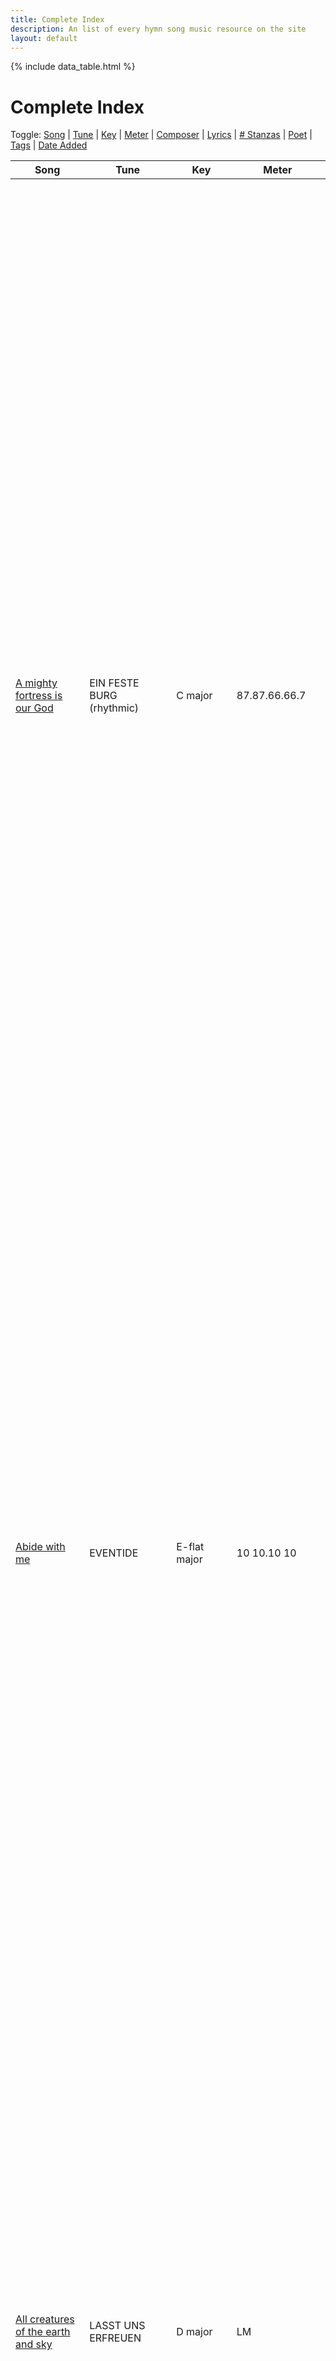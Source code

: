 ```yaml
---
title: Complete Index
description: An list of every hymn song music resource on the site
layout: default
---
```


{% include data_table.html %}

# Complete Index

<div id='toggle-vis-panel'>
Toggle:
<a class="toggle-vis" data-column="0" href="#">Song</a> |
<a class="toggle-vis" data-column="1" href="#">Tune</a> |
<a class="toggle-vis off" data-column="2" href="#">Key</a> |
<a class="toggle-vis off" data-column="3" href="#">Meter</a> |
<a class="toggle-vis off" data-column="4" href="#">Composer</a> |
<a class="toggle-vis" data-column="5" href="#">Lyrics</a> |
<a class="toggle-vis off" data-column="6" href="#"># Stanzas</a> |
<a class="toggle-vis off" data-column="7" href="#">Poet</a> |
<a class="toggle-vis" data-column="8" href="#">Tags</a> |
<a class="toggle-vis" data-column="9" href="#">Date Added</a>
</div>

<table id='song-table' cellspacing='0' width='100%'><thead>
<th>Song</th>
<th>Tune</th>
<th>Key</th>
<th>Meter</th>
<th>Composer</th>
<th>Lyrics</th>
<th>#</th>
<th>Poet</th>
<th>Tags</th>
<th>Added</th>
</thead>
<tr><td class='hymn-name-box'><a href="{{ site.baseurl }}/listing/a_mighty_fortress_is_our_god.html">A mighty fortress is our God</a></td><td class='tune-box'>EIN FESTE BURG (rhythmic)</td><td class='key-box'>C major
</td><td class='meter-box'>87.87.66.66.7</td><td class='composer-box'>Martin Luther, 1529, 1531</td><td class='lyric-box'><div>A mighty fortress is our God,
a bulwark never failing.
Our helper he amid the flood
of mortal ills prevailing,

for still our ancient foe doth seek to work us woe.
His craft and pow'r are great, and arm'd with cruel hate,
on earth is not his equal.

Did we in our own strength confide,
our striving would be losing,
were not the right one on our side,
the one of God's own choosing.

Dost ask who that may be? Christ Jesus, it is he!
Lord Sabaoth, his name, from age to age the same,
and he must win the battle.

And though this world, with devils filled,
should threaten to undo us,
we will not fear, for God hath willed
his truth to triumph through us.

The prince of darkness grim, we tremble not for him.
His rage we can endure, for lo, his doom is sure.
One little word shall fell him.

That word above all earthly pow'rs,
no thanks to them, abideth.
The Spirit and the gifts are ours,
through him who with us sideth.

Let goods and kindred go, this mortal life also.
The body they may kill, God's truth abideth still.
His kingdom is forever.
</div></td><td class='stanzas-box'>4.</td><td class='poet-box'>Martin Luther, 1529, 1531 tr. Frederick H. Hedge, 1852</td><td class='tags-box'><div><a class="taglink" href="#">english</a><a class="taglink" href="#">christian</a><a class="taglink" href="#">4part</a></div></td><td class='date-added-box'>2021/03/28</td></tr><tr><td class='hymn-name-box'><a href="{{ site.baseurl }}/listing/abide_with_me.html">Abide with me</a></td><td class='tune-box'>EVENTIDE</td><td class='key-box'>E-flat major
</td><td class='meter-box'>10 10.10 10</td><td class='composer-box'>William H. Monk, 1861</td><td class='lyric-box'><div>Abide with me; Fast falls the eventide,
The darkness deepens; Lord, with me abide!
When other helpers fail, and comforts flee,
Help of the helpless, oh, abide with me.

Swift to its close ebbs out life’s little day;
Earth’s joys grow dim, its glories pass away;
Change and decay in all around I see;
O Thou who changest not, abide with me.

Thou on my head in early youth didst smile,
And though rebellious and perverse meanwhile,
Thou hast not left me, oft as I left Thee.
On to the close, O Lord, abide with me.

I fear no foe, with Thee at hand to bless;
Ills have no weight, and tears no bitterness.
Where is death’s sting? Where, grave, thy victory?
I triumph still, if Thou abide with me.
</div></td><td class='stanzas-box'>4.</td><td class='poet-box'>Henry F. Lyte, 1847</td><td class='tags-box'><div><a class="taglink" href="#">english</a><a class="taglink" href="#">theist</a><a class="taglink" href="#">4part</a><a class="taglink" href="#">evening</a><a class="taglink" href="#">death</a></div></td><td class='date-added-box'>2021/01/16</td></tr><tr><td class='hymn-name-box'><a href="{{ site.baseurl }}/listing/all_creatures_of_the_earth_and_sky.html">All creatures of the earth and sky</a></td><td class='tune-box'>LASST UNS ERFREUEN</td><td class='key-box'>D major
</td><td class='meter-box'>LM</td><td class='composer-box'>Geistliche Kirchengesang, 1623;
arr. Ralph Vaughan Williams, 1906</td><td class='lyric-box'><div>All creatures of the earth and sky, come, kindred, lift your voices high,

  alleluia, alleluia!

Bright burning sun with golden beam, soft shining moon with silver gleam,

  O sing ye, O sing ye, alleluia, alleluia, alleluia!

Swift rushing wind so wild and strong, white clouds that sail in heav'n along,

  alleluia, alleluia!

Cool flowing water pure and clear, make music for all life to hear,

  alleluia, alleluia!

Embracing earth, you, day by day,
bring forth your blessings on our way,

  alleluia, alleluia!

All herbs and fruits that richly grow,
let them the glory also show,

  O sing ye, O sing ye, alleluia, alleluia, alleluia!

All you of understanding heart,
forgiving others, take your part

  alleluia, alleluia!

Let all things now the good possess,
and search out truth in humbleness

  O sing ye, O sing ye, alleluia, alleluia, alleluia!
</div></td><td class='stanzas-box'>5.</td><td class='poet-box'>Saint Francis of Assisi, 1225; alt.</td><td class='tags-box'><div><a class="taglink" href="#">english</a><a class="taglink" href="#">theist</a><a class="taglink" href="#">4part</a><a class="taglink" href="#">chords</a></div></td><td class='date-added-box'>2021/03/05</td></tr><tr><td class='hymn-name-box'><a href="{{ site.baseurl }}/listing/all_creatures_worship_god_most_high.html">All creatures worship God most high</a></td><td class='tune-box'>LASST UNS ERFREUEN</td><td class='key-box'>D major
</td><td class='meter-box'>LM</td><td class='composer-box'>Geistliche Kirchengesang, 1623;
arr. Ralph Vaughan Williams, 1906</td><td class='lyric-box'><div>All creatures, worship God most high, lift up your voice in earth and sky,

  alleluia, alleluia!

Thou burning sun with golden beam, thou silver moon with softer gleam,

  O sing ye, O sing ye, alleluia, alleluia, alleluia!

Thou rushing wind that art so strong, ye clouds that sail in heav'n along,

  alleluia, alleluia!

Thou flowing water, pure and clear, make music for thy God to hear,

  alleluia, alleluia!

Dear mother earth, who day by day, unfoldest blessings on our way,

  alleluia, alleluia!

And ev'ryone, with tender heart, forgiving others, take your part,

  alleluia, alleluia!

And thou, most kind and gentle death, waiting to hush our final breath,

  alleluia, alleluia!

Let all things their Creator bless, and worship God in humbleness,

  alleluia, alleluia!
</div></td><td class='stanzas-box'>7.</td><td class='poet-box'>Saint Francis of Assisi, 1225; tr. William H. Draper, 1926; alt.</td><td class='tags-box'><div><a class="taglink" href="#">english</a><a class="taglink" href="#">christian</a><a class="taglink" href="#">4part</a><a class="taglink" href="#">chords</a></div></td><td class='date-added-box'>2021/03/05</td></tr><tr><td class='hymn-name-box'><a href="{{ site.baseurl }}/listing/all_hail_the_power.html">All hail the power of Jesus' name</a></td><td class='tune-box'>CORONATION</td><td class='key-box'>G major
</td><td class='meter-box'>CM extended</td><td class='composer-box'>Oliver Holden, 1792</td><td class='lyric-box'><div>All hail the pow’r of Jesus’ name! Let angels prostrate fall.
Bring forth the royal diadem, and crown him Lord of all.
Bring forth the royal diadem, and crown him Lord of all!

O seed of Israel’s chosen race now ransomed from the fall,
hail him who saves you by his grace, and crown him Lord of all.
Hail him who saves you by his grace, and crown him Lord of all!

Let ev’ry tongue and ev’ry tribe responsive to his call,
to him all majesty ascribe, and crown him Lord of all.
To him all majesty ascribe, and crown him Lord of all!

Oh, that with all the sacred throng we at his feet may fall!
We’ll join the everlasting song and crown him Lord of all.
We’ll join the everlasting song and crown him Lord of all!
</div></td><td class='stanzas-box'>4.</td><td class='poet-box'>Edward Perronet, 1780, revised by John Rippon, 1787</td><td class='tags-box'><div><a class="taglink" href="#">english</a><a class="taglink" href="#">christian</a><a class="taglink" href="#">4part</a></div></td><td class='date-added-box'>2021/01/14</td></tr><tr><td class='hymn-name-box'><a href="{{ site.baseurl }}/listing/all_praise_to_thee_my_god.html">All praise to thee, my God</a></td><td class='tune-box'>TALLIS' CANON</td><td class='key-box'>G major
</td><td class='meter-box'>LM</td><td class='composer-box'>Thomas Tallis, 1567</td><td class='lyric-box'><div>All praise to thee, my God, this night, for all the blessings of the light.
Keep me, O keep me, King of kings, beneath thine own almighty wings.

Forgive me, Lord, for thy dear Son, the ill that I this day have done,
that with the world, myself, and thee, I, ere I sleep, at peace may be.

O let my soul, on thee, repose, and with sweet sleep my eyelids close,
sleep that will me more vig'rous make to serve my God when I awake.

Praise God from whom all blessings flow, praise God all creatures here below,
praise God above ye heav'nly host, praise Father, Son, and Holy Ghost.
</div></td><td class='stanzas-box'>4.</td><td class='poet-box'>Thomas Ken, 1695</td><td class='tags-box'><div><a class="taglink" href="#">english</a><a class="taglink" href="#">christian</a><a class="taglink" href="#">4part</a><a class="taglink" href="#">evening</a></div></td><td class='date-added-box'>2021/03/05</td></tr><tr><td class='hymn-name-box'><a href="{{ site.baseurl }}/listing/amazing_grace.html">Amazing grace</a></td><td class='tune-box'>NEW BRITAIN (AMAZING GRACE)</td><td class='key-box'>G major
</td><td class='meter-box'>CM</td><td class='composer-box'>American folk melody, 1831</td><td class='lyric-box'><div>Amazing grace! how sweet the sound, that saved a wretch like me!
I once was lost, but now am found, was blind, but now I see.

'Twas grace that taught my heart to fear, and grace my fears relieved.
How precious did that grace appear the hour I first believed.

Through many dangers, toils, and snares, I have already come.
'Tis grace has brought me safe thus far, and grace will lead me home.

Yes, when this flesh and heart shall fail, and mortal life shall cease,
I shall possess, within the vail, a life of joy and peace.

The earth shall soon dissolve like snow, the sun forbear to shine;
but God, who called me here below, will be forever mine.

When we've been there ten thousand years, bright shining as the sun,
we've no less days to sing God's praise than when we'd first begun.
</div></td><td class='stanzas-box'>6.</td><td class='poet-box'>John Newton, 1779 (Sts. 1-5), 1790 (St. 6)</td><td class='tags-box'><div><a class="taglink" href="#">english</a><a class="taglink" href="#">christian</a><a class="taglink" href="#">4part</a><a class="taglink" href="#">chords</a></div></td><td class='date-added-box'>2021/01/11</td></tr><tr><td class='hymn-name-box'><a href="{{ site.baseurl }}/listing/angels_we_have_heard.html">Angels we have heard on high</a></td><td class='tune-box'>GLORIA</td><td class='key-box'>F major
</td><td class='meter-box'>77.77 with refrain</td><td class='composer-box'>Traditional French carol, 1855</td><td class='lyric-box'><div>Angels we have heard on high, singing sweetly through the night,
and the mountains in reply echoing their brave delight.

  Gloria in excelsis Deo, gloria in excelsis Deo.

Shepherds, why this jubilee? Why these songs of happy cheer?
What great brightness did you see? What glad tidings did you hear?

Come to Bethlehem and see him whose birth the angels sing.
Come, adore on bended knee Christ, the Lord, the newborn King.

See him in a manger laid whom the angels praise above.
Mary, Joseph, lend your aid, while we raise our hearts in love.
</div></td><td class='stanzas-box'>4.</td><td class='poet-box'>Nouveau Recueil de Cantiques, 1855 tr. anonymous, alt. Earl Marlatt, 1937</td><td class='tags-box'><div><a class="taglink" href="#">english</a><a class="taglink" href="#">christian</a><a class="taglink" href="#">4part</a><a class="taglink" href="#">winter</a></div></td><td class='date-added-box'>2021/01/11</td></tr><tr><td class='hymn-name-box'><a href="{{ site.baseurl }}/listing/as_the_deer_with_eager_yearning.html">As the deer with eager yearning</a></td><td class='tune-box'>GENEVA 42 (FREU DICH SEHR)</td><td class='key-box'>F major
</td><td class='meter-box'>87.87.77.88</td><td class='composer-box'>Louis Bourgeois, 1551;
arr. Claude Goudimel, 1565</td><td class='lyric-box'><div>As the deer with eager yearning
seeks the cooling watercourse,
so my soul with ardor burning
longs for God, its heav'nly source.
When shall I behold God's face?
When shall I receive God's grace?
When shall I, God's praises voicing,
come before our God rejoicing?

Day and night in grief and anguish
bitter tears have been my meat,
while my longing soul may languish
to partake of manna sweet.
O my soul, be not dismayed.
Trust in God, who is our aid.
Hope and joy God's love provides you,
'tis God's hand alone that guides you.
</div></td><td class='stanzas-box'>2.</td><td class='poet-box'>Based on Psalm 42, Christine T. Curtis, 1939, alt.</td><td class='tags-box'><div><a class="taglink" href="#">english</a><a class="taglink" href="#">theist</a><a class="taglink" href="#">4part</a></div></td><td class='date-added-box'>2021/03/09</td></tr><tr><td class='hymn-name-box'><a href="{{ site.baseurl }}/listing/be_still_and_know.html">Be still and know</a></td><td class='tune-box'>BE STILL AND KNOW</td><td class='key-box'>C major
</td><td class='meter-box'>8.8.8</td><td class='composer-box'>Anonymous;
arr. Anja and Kenan Schaefkofer, 2021</td><td class='lyric-box'><div>Be still and know that I am God.
Be still and know that I am God.
Be still and know that I am God.
</div></td><td class='stanzas-box'>1.</td><td class='poet-box'>Psalm 46:10</td><td class='tags-box'><div><a class="taglink" href="#">english</a><a class="taglink" href="#">theist</a><a class="taglink" href="#">4part</a><a class="taglink" href="#">chords</a></div></td><td class='date-added-box'>2021/03/30</td></tr><tr><td class='hymn-name-box'><a href="{{ site.baseurl }}/listing/be_still_my_soul.html">Be still my soul</a></td><td class='tune-box'>FINLANDIA</td><td class='key-box'>F major
</td><td class='meter-box'>10.10.10</td><td class='composer-box'>Jean Sibelius, 1899</td><td class='lyric-box'><div>Be still, my soul; the Lord is on thy side;
bear patiently the cross of grief or pain;
leave to thy God to order and provide;
in every change he faithful will remain.
Be still, my soul; thy best, thy heav’nly friend
through thorny ways leads to a joyful end.

Be still, my soul; thy God doth undertake
to guide the future as he has the past.
Thy hope, thy confidence, let nothing shake;
all now mysterious shall be bright at last.
Be still, my soul; the waves and winds still know
his voice who ruled them while he dwelt below.

Be still, my soul; the hour is hast’ning on
when we shall be forever with the Lord,
when disappointment, grief, and fear are gone,
sorrow forgot, love’s purest joys restored.
Be still, my soul; when change and tears are past,
all safe and blessed we shall meet at last.
</div></td><td class='stanzas-box'>3.</td><td class='poet-box'>Kathrina von Schlegel, tr. Jane Borthwick (1855)</td><td class='tags-box'><div><a class="taglink" href="#">english</a><a class="taglink" href="#">theist</a><a class="taglink" href="#">4part</a></div></td><td class='date-added-box'>2021/01/14</td></tr><tr><td class='hymn-name-box'><a href="{{ site.baseurl }}/listing/be_thou_my_vision.html">Be thou my vision</a></td><td class='tune-box'>SLANE</td><td class='key-box'>E-flat major
</td><td class='meter-box'>10.10.9.10</td><td class='composer-box'>Irish melody, 1909;
arr. Martin Shaw, 1931</td><td class='lyric-box'><div>Be thou my vision, O Lord of my heart;
naught be all else to me save that thou art.
Thou my best thought, by day or by night,
waking or sleeping thy presence my light.

Be thou my wisdom, be thou my true word;
I ever with thee, and thou with me, Lord.
Thou my great Ma-ker, thy child may I be,
thou in me dwelling, and I one with thee.

Be thou my buckler, my sword for the fight.
Be thou my dignity, thou my delight,
thou my soul's shelter, thou my high tower.
Raise thou me heav'nward, O Pow'r of my pow'r.

Riches I heed not, nor vain, empty praise;
thou mine inheritance, now and always.
Thou and thou only, first in my heart,
high King of heaven, my treasure thou art.

High King of heaven, when vict'ry is won
may I reach heaven's joys, O bright heav'n's Sun!
Heart of my heart, whatever befall,
still be my vision, O Ruler of all.
</div></td><td class='stanzas-box'>5.</td><td class='poet-box'>Ancient Irish, tr. Mary Elizabeth Byrne, 1905</td><td class='tags-box'><div><a class="taglink" href="#">english</a><a class="taglink" href="#">theist</a><a class="taglink" href="#">4part</a></div></td><td class='date-added-box'>2021/01/13</td></tr><tr><td class='hymn-name-box'><a href="{{ site.baseurl }}/listing/blest_be_the_tie_that_binds.html">Blest be the tie that binds</a></td><td class='tune-box'>DENNIS</td><td class='key-box'>F major
</td><td class='meter-box'>SM</td><td class='composer-box'>Johann G. Nägeli, 1828; arr. Lowell Mason, 1845</td><td class='lyric-box'><div>Blest be the tie that binds our hearts in Christian love.
The fellowship of kindred minds is like to that above.

We share each other's woes, each other's burdens bear,
and often for each other flows the sympathizing tear.

When we asunder part, it gives us inward pain,
but we shall still be joined in heart, and hope to meet again.

From sorrow, toil, and pain, and sin we shall be free,
and perfect love and friendship reign through all eternity.
</div></td><td class='stanzas-box'>4.</td><td class='poet-box'>John Fawcett, 1782, alt.</td><td class='tags-box'><div><a class="taglink" href="#">english</a><a class="taglink" href="#">christian</a><a class="taglink" href="#">4part</a><a class="taglink" href="#">chords</a></div></td><td class='date-added-box'>2021/03/09</td></tr><tr><td class='hymn-name-box'><a href="{{ site.baseurl }}/listing/break_forth.html">Break forth, O beauteous heavenly light</a></td><td class='tune-box'>ERMUNTRE DICH</td><td class='key-box'>F major
</td><td class='meter-box'>87.87.88.77</td><td class='composer-box'>Johann Schop, 1641;
arr. J. S. Bach, 1734</td><td class='lyric-box'><div>Break forth, O beauteous heav'nly light, and usher in the morning.
O shepherds, shrink not with affright, but hear the angel's warning.
This child, now weak in infancy, our confidence and joy shall be,
the power of Satan breaking, our peace eternal making.
</div></td><td class='stanzas-box'>1.</td><td class='poet-box'>Johann Rist, 1641, tr. John Troutbeck ca. 1885</td><td class='tags-box'><div><a class="taglink" href="#">english</a><a class="taglink" href="#">christian</a><a class="taglink" href="#">4part</a><a class="taglink" href="#">morning</a></div></td><td class='date-added-box'>2021/01/08</td></tr><tr><td class='hymn-name-box'><a href="{{ site.baseurl }}/listing/breath_on_me_breath_of_god.html">Breath on me, breath of God</a></td><td class='tune-box'>TRENTHAM</td><td class='key-box'>F major
</td><td class='meter-box'>SM</td><td class='composer-box'>Edwin Hatch, 1878</td><td class='lyric-box'><div>Breathe on me, breath of God. Fill me with life anew
that I may love what thou dost love, and do what thou wouldst do.

Breath on me, breath of God, un-til my heart is pure,
until with thee I will one will, to do and to endure.

Breathe on me, breath of God, till I am wholly thine,
till all this earthly part of me glows with thy fire divine.

Breath on me, breath of God, so shall I never die,
but live with thee the perfect life of thine eternity.
</div></td><td class='stanzas-box'>4.</td><td class='poet-box'>Robert Jackson, 1888</td><td class='tags-box'><div><a class="taglink" href="#">english</a><a class="taglink" href="#">theist</a><a class="taglink" href="#">4part</a></div></td><td class='date-added-box'>2021/01/09</td></tr><tr><td class='hymn-name-box'><a href="{{ site.baseurl }}/listing/brethren_we_have_met_to_worship.html">Brethren, we have met to worship</a></td><td class='tune-box'>HOLY MANNA</td><td class='key-box'>A major
</td><td class='meter-box'>87.87 D</td><td class='composer-box'>The Columbian Harmony, 1825</td><td class='lyric-box'><div>Brethren we have met to worship and adore the Lord our God.
Will you pray with all your power while we try to preach the word?
All is vain unless the Spirit of the holy One comes down.
Brethren pray, and holy manna will be showered all around.

Sisters, will you come and help us? Moses' sisters aided him.
Will you help the trembling mourners who are struggling hard with sin?
Tell them all about the Savior. Tell them that he will be found.
Sisters pray, and holy manna will be showered all around.

Is there here a trembling jailer, seeking grace and filled with fears?
Is there here a weeping Mary pouring forth a flood of tears?
Brethren join your cries to help them, sisters, let your prayers abound!
Pray, oh pray, that holy manna will be showered all around.

Let us love our God supremely, let us love each other too.
Let us love and pray for sinners till our God makes all things new.
Christ will call us home to heaven. At his table we'll sit down.
Christ will gird himself and serve us with sweet manna all around.
</div></td><td class='stanzas-box'>4.</td><td class='poet-box'>The Columbian Harmony, 1825</td><td class='tags-box'><div><a class="taglink" href="#">english</a><a class="taglink" href="#">christian</a><a class="taglink" href="#">4part</a></div></td><td class='date-added-box'>2021/01/07</td></tr><tr><td class='hymn-name-box'><a href="{{ site.baseurl }}/listing/bright_those_jewels.html">Bright those jewels</a></td><td class='tune-box'>ORIENTIS PARTIBUS</td><td class='key-box'>F major
</td><td class='meter-box'>87.87</td><td class='composer-box'>Pierre de Corbeil, harmonized Richard Redhead, 1853</td><td class='lyric-box'><div>Bright those jewels of the skies
which in sable darkness glow.
Brighter in compassion's eyes
are the silent tears which flow.

Sweet the fragrance from the fields where abundant spices grow.
Sweeter far is that which yields
succor to the sick and low.

Grateful are those gentle dews
on the greening grass which fall.
Far more grateful what renews
comforts to the poor who call
</div></td><td class='stanzas-box'>3.</td><td class='poet-box'>Hosea Ballou II, 1849</td><td class='tags-box'><div><a class="taglink" href="#">english</a><a class="taglink" href="#">secular</a><a class="taglink" href="#">4part</a><a class="taglink" href="#">chords</a></div></td><td class='date-added-box'>2021/03/22</td></tr><tr><td class='hymn-name-box'><a href="{{ site.baseurl }}/listing/calm_soul_of_all_things.html">Calm soul of all things</a></td><td class='tune-box'>TALLIS' CANON</td><td class='key-box'>G major
</td><td class='meter-box'>LM</td><td class='composer-box'>Thomas Tallis, 1567</td><td class='lyric-box'><div>Calm soul of all things, make it mine
to feel amid the city's jar,
that there abides a peace of thine
I did not make, and cannot mar.

The will to neither strive nor cry,
the pow'r to feel with other's, give.
Calm, calm me more, nor let me die
before I have begun to live.
</div></td><td class='stanzas-box'>2.</td><td class='poet-box'>Matthew Arnold (1822-1888)</td><td class='tags-box'><div><a class="taglink" href="#">english</a><a class="taglink" href="#">theist</a><a class="taglink" href="#">4part</a></div></td><td class='date-added-box'>2021/03/09</td></tr><tr><td class='hymn-name-box'><a href="{{ site.baseurl }}/listing/come_my_way.html">Come, my Way, my Truth, my Light</a></td><td class='tune-box'>THE CALL</td><td class='key-box'>E-flat major
</td><td class='meter-box'>77.77</td><td class='composer-box'>Ralph Vaughan Williams, 1911</td><td class='lyric-box'><div>Come, my Way, my Truth, my Life:
such a way as gives me breath;
such a truth as ends all strife;
such a life as killeth death.

Come, my Light, my Feast, my Strength:
such a light as shows a feast;
such a feast as mends in length;
such a strength as makes his guest.

Come my Joy, my Love, my Heart:
such a joy as none can move;
such a love as none can part;
such a heart as joys in love.
</div></td><td class='stanzas-box'>3.</td><td class='poet-box'>George Herbert, 1633</td><td class='tags-box'><div><a class="taglink" href="#">english</a><a class="taglink" href="#">secular</a><a class="taglink" href="#">5part</a></div></td><td class='date-added-box'>2021/01/16</td></tr><tr><td class='hymn-name-box'><a href="{{ site.baseurl }}/listing/come_o_thou_traveller.html">Come, O thou Traveler unknown</a></td><td class='tune-box'>VERNON</td><td class='key-box'>D minor
</td><td class='meter-box'>88.88.88</td><td class='composer-box'>American folk melody, 1805;
arr. Kenan Schaefkofer, 2018</td><td class='lyric-box'><div>Come, O thou Traveler unknown, whom still, I hold, but cannot see!
My company before is gone, and I am left alone with thee.
With thee all night I mean to stay, and wrestle till the break of day.

I need not tell thee who I am, my misery and sin declare.
Thyself has called me by my name, look on thy hands and read it there.
But who, I ask thee, who art thou? Tell me thy name and tell me now.

In vain thou strugglest to get free;
I never will unloose my hold.
Art thou the Man that died for me?
The secret of thy love unfold.
Wrestling, I will not let thee go,
till I thy name, thy nature know.

Wilt thou not yet to me reveal
thy new, unutterable name?
Tell me, I still beseech thee, tell,
to know it now resolved I am.
Wrestling, I will not let thee go,
till I thy name, thy nature know.

'Tis all in vain to hold thy tongue
or touch the hollow of my thigh.
Though every sinew is unstrung,
out of my arms thou shalt not fly.
Wrestling, I will not let thee go,
till I thy name, thy nature know.

What though my shrinking flesh complain
and murmur to contend so long,
I rise superior to my pain;
when I am weak then I am strong,
and when my all of strength shall fail
I shall with the God-man prevail.

My strength is gone, my nature dies,
I sink beneath thy weighty hand,
faint to revive, and fall to rise.
I fall, and yet by faith AI stand,
I stand and will not let thee go,
till I thy name, thy nature know.

Yield to me now - for I am weak
but confident in self-despair!
Speak to my heart, in blessing speak,
be conquered by my instant prayer.
Speak, or thou never hence shalt move,
and tell me if thy name is Love.

'Tis Love! 'tis Love! thou diedst for me,
I hear thy whisper in my heart.
The morning breaks, the shadows flee,
pure, universal Love thou art.
To me, to all, thy mercies move -
thy nature, and thy name is Love.

My prayer hath power with God;
the grace unspeakable I now receive!
Through faith I see thee face to face,
I see thee face to face, and live!
In vain I have not wept and strove -
thy nature, and thy name is Love.

Contented now upon my thigh
I halt, till life's short journey end.
All helplessness, all weakness I
on thee alone for strength depend,
nor have I power from thee to move.
Thy nature, and thy name is Love!
</div></td><td class='stanzas-box'>11.</td><td class='poet-box'>Charles Wesley, 1742</td><td class='tags-box'><div><a class="taglink" href="#">english</a><a class="taglink" href="#">theist</a><a class="taglink" href="#">1part</a><a class="taglink" href="#">accompanied</a></div></td><td class='date-added-box'>2021/01/11</td></tr><tr><td class='hymn-name-box'><a href="{{ site.baseurl }}/listing/come_thou_fount.html">Come, thou fount</a></td><td class='tune-box'>NETTLETON</td><td class='key-box'>D major
</td><td class='meter-box'>87.87 D</td><td class='composer-box'>American folk melody, 1813</td><td class='lyric-box'><div>Come, Thou Fount of ev'ry blessing, tune my heart to sing thy grace;
Streams of mercy, never ceasing, call for songs of loudest praise.
Teach me some melodious sonnet, sung by flaming tongues above.
Praise the mount! I’m fixed upon it, mount of God’s unchanging love.

Here I raise my Ebenezer; here by Thy great help I’ve come;
And I hope, by thy good pleasure, safely to arrive at home.
Jesus sought me when a stranger, wand’ring from the fold of God;
He, to rescue me from danger, interposed his precious blood; }
O to grace how great a debtor daily I’m constrained to be!
Let that grace now, like a fetter, bind my wand’ring heart to thee.
Prone to wander, Lord, I feel it, prone to leave the God I love;
Here’s my heart, O take and seal it, seal it for thy courts above.
</div></td><td class='stanzas-box'>3.</td><td class='poet-box'>Robert Robinson, 1759</td><td class='tags-box'><div><a class="taglink" href="#">english</a><a class="taglink" href="#">christian</a><a class="taglink" href="#">4part</a></div></td><td class='date-added-box'>2021/01/13</td></tr><tr><td class='hymn-name-box'><a href="{{ site.baseurl }}/listing/come_thou_long_expected_jesus.html">Come, thou long-expected Jesus</a></td><td class='tune-box'>HYFRYDOL</td><td class='key-box'>F major
</td><td class='meter-box'>87.87 D</td><td class='composer-box'>Rowland H. Prichard ca. 1830;
arr. Ralph Vaughn Williams, 1906</td><td class='lyric-box'><div>Come, thou longexpected Jesus! born to set thy people free,
from our fears and sins release us, let us find our rest in thee.
Israel's strength and consolation, hope of all the earth thou art,
dear desire of ev'ry nation, joy of ev'ry longing heart.

Born thy people to deliver, born a child, and yet a King,
born to reign in us forever, now thy gracious kingdom bring.
By thine own eternal Spirit, rule in all our hearts alone.
By thine allsufficient merit, raise us to thy glorious throne.
</div></td><td class='stanzas-box'>2.</td><td class='poet-box'>Charles Wesley, 1744</td><td class='tags-box'><div><a class="taglink" href="#">english</a><a class="taglink" href="#">christian</a><a class="taglink" href="#">4part</a><a class="taglink" href="#">chords</a></div></td><td class='date-added-box'>2021/01/07</td></tr><tr><td class='hymn-name-box'><a href="{{ site.baseurl }}/listing/come_ye_thankful_people.html">Come, ye thankful people</a></td><td class='tune-box'>ST. GEORGE'S WINDSOR</td><td class='key-box'>G major
</td><td class='meter-box'>77.77 D</td><td class='composer-box'>George J. Elvey, 1858</td><td class='lyric-box'><div>Come, ye thankful people, come, raise a song of harvest home:
fruit and crops are gathered in, safe before the storms begin;
God, our Maker, will provide for our needs to be supplied;
come to God's own temple, come, raise a song of harvest home.

All the world is but a field, given for a fruitful yield;
wheat and tares together sown, here for joy or sorrow grown:
first the blade, and then the ear, then the full corn shall appear;
God of harvest, grant that we wholesome grain and pure may be.
</div></td><td class='stanzas-box'>3.</td><td class='poet-box'>Henry Alford, 1844</td><td class='tags-box'><div><a class="taglink" href="#">english</a><a class="taglink" href="#">theist</a><a class="taglink" href="#">4part</a><a class="taglink" href="#">autumn</a></div></td><td class='date-added-box'>2021/02/12</td></tr><tr><td class='hymn-name-box'><a href="{{ site.baseurl }}/listing/comfort_comfort_o_my_people.html">Comfort, comfort, O my people</a></td><td class='tune-box'>GENEVA 42 (FREU DICH SEHR)</td><td class='key-box'>F major
</td><td class='meter-box'>87.87.77.88</td><td class='composer-box'>Louis Bourgeois, 1551;
arr. Claude Goudimel, 1565</td><td class='lyric-box'><div>Comfort, comfort, O my people,
speak of peace, now says our God.
Comfort those who sit in darkness,
mourning 'neath their sorrows' load.

Speak unto Jerusalem
of the peace that waits for them.
Tell of all the sins I cover,
and that warfare now is over.

Hark, the voice of one who's crying
in the desert far and near,
bidding all to full repentance
since the kingdom now is here.

O that warning cry obey!
Now prepare for God a way.
Let the valleys rise to meet God
and the hills bow down to greet God.

O make straight what long was crooked,
make the rougher places plain.
Let your hearts be true and humble,
as befits God's holy reign.

For the glory of the Lord
now o'er earth is shed abroad.
And all flesh shall see the token
that God's word is never broken.
</div></td><td class='stanzas-box'>3.</td><td class='poet-box'>Johannes Olearius, 1671 tr. Catherine Winkworth, 1863</td><td class='tags-box'><div><a class="taglink" href="#">english</a><a class="taglink" href="#">christian</a><a class="taglink" href="#">4part</a></div></td><td class='date-added-box'>2021/02/07</td></tr><tr><td class='hymn-name-box'><a href="{{ site.baseurl }}/listing/down_to_the_river_to_pray.html">As I went down to the river to pray</a></td><td class='tune-box'>AS I WENT DOWN TO THE RIVER TO PRAY</td><td class='key-box'>F major
</td><td class='meter-box'>irregular</td><td class='composer-box'>African American Spiritual</td><td class='lyric-box'><div>As I went down to the river to pray,
studyin' about that good old way,
and who shall wear the starry crown,
good Lord, show me the way.

Oh, sisters, let's go down,
let's go down, come on down.
Oh, sisters, let's go down,
down to the river to pray.

Oh, brothers, …

Oh, children, …

Oh, sinners, …
</div></td><td class='stanzas-box'>4.</td><td class='poet-box'>African American Spiritual</td><td class='tags-box'><div><a class="taglink" href="#">english</a><a class="taglink" href="#">theist</a><a class="taglink" href="#">4part</a><a class="taglink" href="#">chords</a></div></td><td class='date-added-box'>2021/03/20</td></tr><tr><td class='hymn-name-box'><a href="{{ site.baseurl }}/listing/epitaph_of_seikilos.html">Epitaph of Seikilos</a></td><td class='tune-box'>EPITAPH OF SEIKILOS</td><td class='key-box'>A mixolydian
</td><td class='meter-box'>irregular</td><td class='composer-box'>Seikilos, ca. 1st-2nd c.</td><td class='lyric-box'><div>Hóson zêis, phaínou
mēdèn hólōs sù lupoû
pròs olígon ésti tò zên
tò télos ho khrónos apaiteî.

While you live, shine bright.
Don't let grief sour your guest, Life,
staying with you, just for a while.
Soon will come due all demands of Time.
</div></td><td class='stanzas-box'>1.</td><td class='poet-box'>Greek: Seikilos, ca. 1st-2nd c. tr. Kenan Schaefkofer, 2021</td><td class='tags-box'><div><a class="taglink" href="#">english</a><a class="taglink" href="#">greek</a><a class="taglink" href="#">secular</a><a class="taglink" href="#">1part</a><a class="taglink" href="#">death</a><a class="taglink" href="#">chords</a></div></td><td class='date-added-box'>2021/03/21</td></tr><tr><td class='hymn-name-box'><a href="{{ site.baseurl }}/listing/for_the_beauty_of_our_earth.html">For the beauty of our earth</a></td><td class='tune-box'>DIX</td><td class='key-box'>A major
</td><td class='meter-box'>77.77.77</td><td class='composer-box'>Conrad Kocher, 1838</td><td class='lyric-box'><div>For the beauty of our earth, for the glory of her skies,
for the love which from our birth over and around us lies:

  Source of all, to thee we raise this our hymn of grateful praise.

For the beauty of each hour of the day and of the night,
hill and vale and tree and flow'r, sun and moon and stars of light:

  Source of all, to thee we raise this our hymn of grateful praise.

For the joy of ear and eye, for the heart and mind's delight,
For the 'me', 'myself', and 'I', conscious links to sound and sight:

  Source of all, to thee we raise this our hymn of grateful praise.

For the joy of human care, sibling, partner, parent, child,
friends we've lost and friends still here, for all selfless thoughts and mild:

  Source of all, to thee we raise this our hymn of grateful praise.

For thy Truth both harsh and kind, shadowed setter of our stage,
patterns sought by human mind, guiding us from age to age,

  Source of all, to thee we raise this our hymn of grateful praise.
</div></td><td class='stanzas-box'>5.</td><td class='poet-box'>Folliott S. Pierpoint, 1864, alt. v.5 Kenan Schaefkofer, 2021</td><td class='tags-box'><div><a class="taglink" href="#">english</a><a class="taglink" href="#">secular</a><a class="taglink" href="#">4part</a><a class="taglink" href="#">chords</a></div></td><td class='date-added-box'>2021/01/05</td></tr><tr><td class='hymn-name-box'><a href="{{ site.baseurl }}/listing/god_is_here_among_us.html">God is here among us</a></td><td class='tune-box'>WUNDERBARER KÖNIG</td><td class='key-box'>G major
</td><td class='meter-box'>66.86.66.86.666</td><td class='composer-box'>Joachim Neander, 1680</td><td class='lyric-box'><div>God is here among us: come with adoration, fervent praise and expectation.
God is here within us: known beyond believing, soul in silent awe receiving.
God will name and will claim those beheld as lowly, making all things holy.

Come, abide within me; let my soul, like Mary, be thine earthly sanctuary.
Come, indwelling Spirit, with transfigured splendor; love and honor will I render.
Where I go here below, let me bow before thee, know thee, and adore thee.

Gladly we surrender earth's deceitful treasures, pride of life, and sinful pleasures.
God, we gladly offer thine to be forever, soul and life and each endeavor.
Thou alone shalt be known Lord of all our being, life's true way decreeing.
</div></td><td class='stanzas-box'>3.</td><td class='poet-box'>Gerhard Tersteegen, 1729, trans. The Hymnal, 1940, alt.</td><td class='tags-box'><div><a class="taglink" href="#">english</a><a class="taglink" href="#">christian</a><a class="taglink" href="#">4part</a><a class="taglink" href="#">chords</a></div></td><td class='date-added-box'>2021/03/04</td></tr><tr><td class='hymn-name-box'><a href="{{ site.baseurl }}/listing/gott_ist_gegenwartig.html">Gott ist gegenwärtig</a></td><td class='tune-box'>WUNDERBARER KÖNIG</td><td class='key-box'>G major
</td><td class='meter-box'>66.86.66.86.666</td><td class='composer-box'>Joachim Neander, 1680</td><td class='lyric-box'><div>Gott ist gegenwärtig. Lasset uns anbeten und in Ehrfurcht vor ihn treten.
Gott ist in der Mitte. Alles in uns schweige und sich innigst vor ihm beuge.
Wer ihn kennt, wer ihn nennt, schlag die Augen nieder; kommt, ergebt euch wieder.

Gott ist gegenwärtig, dem die Cherubinen Tag und Nacht gebücket dienen.
''Heilig, heilig, heilig!'' singen ihm zur Ehre aller Engel hohe Chöre.
Herr, vernimm unsre Stimm, da auch wir Geringen unsre Opfer bringen.

Herr, komm in mir wohnen; lass mein Herz auf Erden dir ein Heiligtum noch werden.
Komm, du nahes Wesen; dich in mir verkläre, dass ich dich stets lieb und ehre.
Wo ich geh, sitz und steh, lass mich dich erblicken und vor dir mich bücken.
</div></td><td class='stanzas-box'>3.</td><td class='poet-box'>Gerhard Tersteegen, 1729</td><td class='tags-box'><div><a class="taglink" href="#">german</a><a class="taglink" href="#">christian</a><a class="taglink" href="#">4part</a><a class="taglink" href="#">chords</a></div></td><td class='date-added-box'>2021/03/04</td></tr><tr><td class='hymn-name-box'><a href="{{ site.baseurl }}/listing/grant_us_god_the_grace_of_giving.html">Grant us, God, the grace of giving</a></td><td class='tune-box'>STUTTGART</td><td class='key-box'>G major
</td><td class='meter-box'>87.87</td><td class='composer-box'>Henry J. Gauntlett, 1861</td><td class='lyric-box'><div>Grant us, God, the grace of giving with a spirit large and free
that ourselves and all our living we may offer unto thee.
</div></td><td class='stanzas-box'>1.</td><td class='poet-box'>Robert Murray, 1880, alt.</td><td class='tags-box'><div><a class="taglink" href="#">english</a><a class="taglink" href="#">theist</a><a class="taglink" href="#">4part</a><a class="taglink" href="#">chords</a></div></td><td class='date-added-box'>2021/03/14</td></tr><tr><td class='hymn-name-box'><a href="{{ site.baseurl }}/listing/great_is_thy_faithfulness.html">Great is thy faithfulness</a></td><td class='tune-box'>FAITHFULNESS</td><td class='key-box'>E-flat major
</td><td class='meter-box'>11 10.11 10 with refrain</td><td class='composer-box'>William M. Runyan, 1923</td><td class='lyric-box'><div>Great is thy faithfulness, O God my Maker.
There is no shadow of turning with thee.
Thou changest not, thy compassions, they fail not.
As thou hast been thou forever wilt be.

  Great is thy faithfulness! Great is thy faithfulness!
  Morning by morning new mercies I see.
  All I have needed thy hand hath provided.
  Great is thy faithfulness! Lord unto me!

Summer and winter, and springtime and harvest,
sun, moon, and stars in their courses above,
join with all nature in manifold witness
to thy great faithfulness, mercy, and love.

Pardon for sin and a peace that endureth,
thine own dear presence to cheer and to guide,
strength for today and bright hope for tomorrow;
blessings all mine, with ten thousand beside!
</div></td><td class='stanzas-box'>3.</td><td class='poet-box'>Thomas O. Chisholm, 1923</td><td class='tags-box'><div><a class="taglink" href="#">english</a><a class="taglink" href="#">theist</a><a class="taglink" href="#">4part</a></div></td><td class='date-added-box'>2021/01/24</td></tr><tr><td class='hymn-name-box'><a href="{{ site.baseurl }}/listing/heilig_heilig_heilig_sanctus.html">Heilig, Heilig, Heilig (Holy, Holy, Holy)</a></td><td class='tune-box'>SANCTUS (Schubert)</td><td class='key-box'>E-flat major
</td><td class='meter-box'>65.65 D</td><td class='composer-box'>Franz Schubert, 1826</td><td class='lyric-box'><div>Heilig, heilig, heilig, heilig ist der Herr!
  Heilig, heilig, heilig, heilig ist nur er!

Er, der nie begonnen, or, der immer war,
ewig ist und waltet, sein wird immerdar.

Allmacht, Wunder, Liebe, alles ringsumher!
Heilig, heilig, heilig, heilig ist der Herr!

  Holy, holy, holy, holy is the Lord!
  Holy, holy, holy, holy God alone!

God, without beginning, God, who always was,
ever be exalted, reign forevermore.

Mighty, wondrous, loving, omnipresent God,
holy, holy, holy, holy is the Lord!
</div></td><td class='stanzas-box'>2.</td><td class='poet-box'>German; Johann P. Neumann, 1826; trans. Kenan Schaefkofer, 2021</td><td class='tags-box'><div><a class="taglink" href="#">german</a><a class="taglink" href="#">english</a><a class="taglink" href="#">christian</a><a class="taglink" href="#">4part</a></div></td><td class='date-added-box'>2021/03/08</td></tr><tr><td class='hymn-name-box'><a href="{{ site.baseurl }}/listing/help_us_to_help_each_other_lord.html">Help us to help each other, Lord</a></td><td class='tune-box'>BALERMA</td><td class='key-box'>A-flat major
</td><td class='meter-box'>CM</td><td class='composer-box'>François H. Barthélémon,  1833</td><td class='lyric-box'><div>Help us to help each other, Lord,
each other's cross to bear,
let all their friendly aid afford,
and feel another's care.

Up into thee, our living head,
let us in all things grow,
and by thy sacrifice be led
the fruits of love to show.

Touched by the lodestone of thy love
let all our hearts agree;
and ever toward each other move,
and ever move toward thee.

This is the bond of perfectness,
thy spotless charity.
O let us still, we pray, possess
the mind that was in thee.
</div></td><td class='stanzas-box'>4.</td><td class='poet-box'>Charles Wesley, 1742</td><td class='tags-box'><div><a class="taglink" href="#">english</a><a class="taglink" href="#">christian</a><a class="taglink" href="#">4part</a></div></td><td class='date-added-box'>2021/01/09</td></tr><tr><td class='hymn-name-box'><a href="{{ site.baseurl }}/listing/i_sing_the_mighty_power.html">I sing the mighty power of God</a></td><td class='tune-box'>ELLACOMBE</td><td class='key-box'>B-flat major
</td><td class='meter-box'>CMD</td><td class='composer-box'>Gesangbuch der Herzogl, 1784;
arr. Willliam H. Monk, 1868</td><td class='lyric-box'><div>I sing the mighty pow'r of God,
that made the mountains rise,
that spread the flowing seas abroad
and built the lofty skies.
I sing the wisdom that ordained
the sun to rule the day.
The moon shines full at God's command
and all the stars obey.

I sing the goodness of the Lord,
that filled the earth with food.
God formed the creatures with a word,
and then pronounced them good.
Lord, how thy wonders are displayed,
where'er I turn my eye,
if I survey the ground I tread,
or gaze upon the sky!

There's not a plant or flow'r below,
but makes thy glories known,
and clouds arise, and tempests blow,
by order from thy throne.
While all that borrows life from thee
is ever in thy care,
there's not a place where we can flee
but God is present there.
</div></td><td class='stanzas-box'>3.</td><td class='poet-box'>Isaac Watts, 1715, alt.</td><td class='tags-box'><div><a class="taglink" href="#">english</a><a class="taglink" href="#">theist</a><a class="taglink" href="#">4part</a><a class="taglink" href="#">chords</a></div></td><td class='date-added-box'>2021/03/29</td></tr><tr><td class='hymn-name-box'><a href="{{ site.baseurl }}/listing/i_to_the_hills.html">I to the hills will lift my eyes</a></td><td class='tune-box'>DUNDEE</td><td class='key-box'>D major
</td><td class='meter-box'>CM</td><td class='composer-box'>The CL. Psalmes of David, 1615</td><td class='lyric-box'><div>I to the hills will lift my eyes. From whence shall come my aid?
My help is from the Lord alone, who heav'n and earth has made.

God will not let your foot be moved, your guardian never sleeps.
God's watchful and unslumb'ring care protects and safely keeps.

Your faithful keeper is the Lord, your shelter and your shade.
'Neath sun or moon, by day or night, you shall not be afraid.

From evil God will keep you safe, provide for all you need.
Your going out, your coming in, God will forever lead.
</div></td><td class='stanzas-box'>4.</td><td class='poet-box'>The New Metrical Version of the Psalms, 1912, alt.</td><td class='tags-box'><div><a class="taglink" href="#">english</a><a class="taglink" href="#">christian</a><a class="taglink" href="#">4part</a><a class="taglink" href="#">chords</a></div></td><td class='date-added-box'>2021/03/13</td></tr><tr><td class='hymn-name-box'><a href="{{ site.baseurl }}/listing/i_walk_the_unfrequented_road.html">I walk the unfrequented road</a></td><td class='tune-box'>CONSOLATION (MORNING SONG)</td><td class='key-box'>F minor
</td><td class='meter-box'>CM</td><td class='composer-box'>John Wyeth, 1813</td><td class='lyric-box'><div>I walk the unfrequented road
with open eye and ear;
I watch afield the farmer load
the bounty of the year.

I filch the fruit of no one's toil—
no trespasser am I—
and yet I reap from every soil
and from the boundless sky

I gather where I did not sow,
and bind the mystic sheaf,
the amber air, the river's flow,
the rustle of the leaf.

A beauty springtime never knew
haunts all the quiet ways,
and sweeter shines the landscape through
its veil of autumn haze.

I face the hills, the streams, the wood,
and feel with all akin;
my heart expands; their fortitude
and peace and joy flow in.
</div></td><td class='stanzas-box'>5.</td><td class='poet-box'>Frederick Lucian Hosmer, 1913</td><td class='tags-box'><div><a class="taglink" href="#">english</a><a class="taglink" href="#">secular</a><a class="taglink" href="#">4part</a><a class="taglink" href="#">autumn</a></div></td><td class='date-added-box'>2021/01/31</td></tr><tr><td class='hymn-name-box'><a href="{{ site.baseurl }}/listing/in_our_day_of_thanksgiving.html">In our day of thanksgiving</a></td><td class='tune-box'>ST. CATHERINE'S COURT</td><td class='key-box'>D major
</td><td class='meter-box'>13.12.13.11</td><td class='composer-box'>Richard Strutt, 1925</td><td class='lyric-box'><div>In our day of thanksgiving
one psalm let us offer
for the saints who before us
have found the reward;
when the shadow of death
fell upon them, we sorrowed,
but now we rejoice
that they rest in the Lord

In the morning of life,
and at noon, and at evening,
they were gathered to heav'n
from our worship below;
but not before God's love
at the font and the altar,
had clothed them with grace
for the way they should go.

Common stones that have echoed
their praises are holy,
and the dust of the ground
where their feet have once trod;
yet in this place confessed
they were stargers and pilgrims,
and still they were seeking
the city of God.

Sing praise, then, and thanks
that God's love here has found them
whose journey is ended,
whose perils are past;
they believed in the light;
and its glory is round them,
where the clouds of earth’s
sorrows are lifted at last.
</div></td><td class='stanzas-box'>4.</td><td class='poet-box'>William H. Draper, 1916</td><td class='tags-box'><div><a class="taglink" href="#">english</a><a class="taglink" href="#">theist</a><a class="taglink" href="#">4part</a><a class="taglink" href="#">death</a><a class="taglink" href="#">chords</a></div></td><td class='date-added-box'>2021/03/29</td></tr><tr><td class='hymn-name-box'><a href="{{ site.baseurl }}/listing/in_the_rifted_rock.html">In the Rifted Rock (Wehrlos und verlassen)</a></td><td class='tune-box'>RIFTED ROCK</td><td class='key-box'>E major
</td><td class='meter-box'>87.87 with refrain</td><td class='composer-box'>W. Warren Bentley, 1879</td><td class='lyric-box'><div>In the rifted Rock I'm resting, safely sheltered, I abide.
There no foes nor storms assail me, while within the cleft I hide.

  Now I'm resting, sweetly resting, in the cleft once made for me.
  Jesus, blessed Rock of ages, I will hide myself in thee.

Long pursued by sin and Satan, weary, sad, I longed for rest.
Then I found this heav'nly shelter, opened in my Savior's breast.

Wehrlos und verlassen sehnt sich oft mein Herz nach stiller Ruh';
doch du deckest mit dem Fittich deiner Liebe sanft mich zu.

  Unter deinem sanften Fittich find' ich Frieden, Trost und Ruh';
  denn du schirmest mich so freundlich, schützest mich und deckst mich zu.

Drückt mich Kummer, Müh' und Sorge, meine Zuflucht bist nur du,
rettest mich aus allen Ängsten, tröstest mich und deckst mich zu.

Peace which passeth understanding,
joy the world can never give,
now in Jesus, I am finding;
in his smiles of love I live.

In the rifted Rock I'll hide me,
till the storms of life are past
all secure in this blest refuge,
heeding not the fiercest blast.

Sicher bin ich und geborgen,
denn bei dir ist süße Ruh';
mag es auch im Leben stürmen,
Herr, dein Fittich deckt mich zu.

Kommt dann meine letzte Stunde,
geh' ich ein zur ew'gen Ruh';
und du deckst mit deinen Flügeln
ewiglich dein Kindlein zu.
</div></td><td class='stanzas-box'>4.</td><td class='poet-box'>English; Mary Dagworthy James, 1878; German; Carl Röhl, 1895</td><td class='tags-box'><div><a class="taglink" href="#">english</a><a class="taglink" href="#">german</a><a class="taglink" href="#">christian</a><a class="taglink" href="#">4part</a><a class="taglink" href="#">chords</a></div></td><td class='date-added-box'>2021/03/12</td></tr><tr><td class='hymn-name-box'><a href="{{ site.baseurl }}/listing/jesu_joy_of_our_desiring.html">Jesu, joy of our desiring</a></td><td class='tune-box'>WERDE MUNTER</td><td class='key-box'>G major
</td><td class='meter-box'>87.87.88.77</td><td class='composer-box'>Johann Schopp, 1642, harm. J. S. Bach, 1716</td><td class='lyric-box'><div>Jesu, joy of our desiring, holy wisdom, love most bright,
drawn by thee, our souls aspiring soar to uncreated light.
Word of God, our flesh that fashioned, with the fire of life impassioned,
striving still to truth unknown, soaring, dying round thy throne.

Through the way, where hope is guiding, hark, what peaceful music rings,
where the flock, in thee confiding, drink of joy from deathless springs.
Theirs is beauty's fairest pleasure. Theirs is wisdom's holiest treasure.
Thou dost ever lead thine own in the love of joys unknown.
</div></td><td class='stanzas-box'>2.</td><td class='poet-box'>Martin Janus, 1665, trans. Robert Bridges, 1927</td><td class='tags-box'><div><a class="taglink" href="#">english</a><a class="taglink" href="#">christian</a><a class="taglink" href="#">4part</a></div></td><td class='date-added-box'>2021/03/04</td></tr><tr><td class='hymn-name-box'><a href="{{ site.baseurl }}/listing/joyful_joyful.html">Joyful, joyful, we adore thee</a></td><td class='tune-box'>HYMN TO JOY</td><td class='key-box'>G major
</td><td class='meter-box'>87.87 D</td><td class='composer-box'>Ludwig van Beethoven, 1823</td><td class='lyric-box'><div>Joyful, joyful, we adore thee, God of glory, Lord of love.
Hearts unfold like flow'rs before thee, praising thee their sun above.
Melt the clouds of sin and sadness; drive the dark of doubt away.
Giver of immortal gladness, fill us with the light of day!

All thy works with joy surround thee, earth and heav'n reflect thy rays,
stars and angels sing around thee, center of unbroken praise.
Field and forest, vale and mountain, blooming meadow, flashing sea,
charting bird and flowing fountain call us to rejoice in thee.

Thou art giving and forgiving, ever blessing, ever bless'd,
wellspring of the joy of living, oceandepth of happy rest!
Thou our Maker, Christ our brother, all who live in love are thine.
Teach us how to love each other, lift us to the joy divine.

Mortals join the mighty chorus which the morning stars began.
Love divine is reigning o'er us, leading us with mercy's hand.
Ever singing, march we onward, victors in the midst of strife.
Joyful music lifts us sunward in the triumph song of life!
</div></td><td class='stanzas-box'>4.</td><td class='poet-box'>Henry van Dyke, 1907</td><td class='tags-box'><div><a class="taglink" href="#">english</a><a class="taglink" href="#">christian</a><a class="taglink" href="#">4part</a></div></td><td class='date-added-box'>2021/01/13</td></tr><tr><td class='hymn-name-box'><a href="{{ site.baseurl }}/listing/la_paz_de_la_tierra.html">La paz de la tierra (The peace of the earth)</a></td><td class='tune-box'>LA PAZ DE LA TIERRA</td><td class='key-box'>C major
</td><td class='meter-box'>87.97.76</td><td class='composer-box'>Guatemalan traditional</td><td class='lyric-box'><div>La paz de la tierra esté contigo, la paz de los cielos también.
La paz de los ríos esté contigo, la paz de los mares también.
Paz profunda cayendo sobre ti.
Paz profunda creciendo en ti.

The peace of the earth be with you, the peace of the heavens too;
The peace of the rivers be with you, the peace of the oceans too.
Deep peace falling over you.
Deep peace growing in you.
</div></td><td class='stanzas-box'>1.</td><td class='poet-box'>Spanish; Guatemalan traditional; trans. Kenan Schaefkofer, 2021</td><td class='tags-box'><div><a class="taglink" href="#">spanish</a><a class="taglink" href="#">english</a><a class="taglink" href="#">secular</a><a class="taglink" href="#">4part</a><a class="taglink" href="#">chords</a></div></td><td class='date-added-box'>2021/03/09</td></tr><tr><td class='hymn-name-box'><a href="{{ site.baseurl }}/listing/lift_every_voice_and_sing.html">Lift every voice and sing</a></td><td class='tune-box'>ANTHEM</td><td class='key-box'>G major
</td><td class='meter-box'>66 10.66 10.14 14 66 10</td><td class='composer-box'>J. Rosamond Johnson, 1899</td><td class='lyric-box'><div>Lift ev'ry voice and sing, till earth and heaven ring,
ring with the harmonies of liberty.
Let our rejoicing rise high as the list'ning skies,
let it resound loud as the rolling sea.

Sing a song full of the faith that the dark past has taught us.
Sing a song full of the hope that the present has brought us.

Facing the rising sun of our new day begun,
let us march on till victory is won.

Stony the road we trod, bitter the chast'ning rod,
felt in the days when hope unborn had died,
yet with a steady beat, have not our weary feet
come to the place for which our people sighed?

We have come over a way that with tears has been watered.
We have come, treading our path thro' the blood of the slaughtered,

out of the gloomy past till now we stand at last
where the bright gleam of our bright star is cast.

God of our weary years, God of our silent tears,
thou who hast brought us thus far on the way,
thou who hast by thy might, led us into the light,
keep us forever in the path, we pray.

Lest our feet stray from the places, our God, where we met thee,
lest, our hearts drunk with the wine of the world, we forget thee,

shadowed beneath thy hand, may we forever stand,
true to our God, true to our native land.
</div></td><td class='stanzas-box'>3.</td><td class='poet-box'>J. Rosamond Johnson, 1899</td><td class='tags-box'><div><a class="taglink" href="#">english</a><a class="taglink" href="#">theist</a><a class="taglink" href="#">4part</a><a class="taglink" href="#">chords</a></div></td><td class='date-added-box'>2021/01/16</td></tr><tr><td class='hymn-name-box'><a href="{{ site.baseurl }}/listing/lo_how_a_rose.html">Lo, how a Rose e'er blooming</a></td><td class='tune-box'>ES IST EIN ROS'</td><td class='key-box'>F major
</td><td class='meter-box'>76.76.676</td><td class='composer-box'>Michael Praetorius, 1609</td><td class='lyric-box'><div>Lo, how a Rose e'er blooming from tender stem has sprung!
Of Jesse's lineage coming as saints of old have sung.
It came a flow'ret bright, amid the cold of winter,
when halfspent was the night.

Isaiah 'twas foretold it, the Rose I have in mind.
With Mary we behold it, the virgin mother kind.
To show God's love aright, she bore to us a Savior,
when halfspent was the night.

Flower, whose fragrance tender with sweetness fills the air,
dispel in glorious splendor the darkness ev'rywhere.
Human, yet very God, from sin and death he saves us,
and lightens ev'ry load.
</div></td><td class='stanzas-box'>3.</td><td class='poet-box'>v.1-2 anonymous, 1599; v.3 Friedrich Layritz, 1599 tr. v.1-2 Theodore Baker, 1894; v.3 Harriet Spaeth, 1875; alt.</td><td class='tags-box'><div><a class="taglink" href="#">english</a><a class="taglink" href="#">christian</a><a class="taglink" href="#">4part</a><a class="taglink" href="#">winter</a></div></td><td class='date-added-box'>2021/01/12</td></tr><tr><td class='hymn-name-box'><a href="{{ site.baseurl }}/listing/loveliest_of_trees.html">Loveliest of trees</a></td><td class='tune-box'>ORIENTIS PARTIBUS</td><td class='key-box'>E-flat major
</td><td class='meter-box'>77.77</td><td class='composer-box'>Pierre de Corbeil, harmonized Richard Redhead, 1853</td><td class='lyric-box'><div>Loveliest of trees, the cherry now,
hung with bloom along the bough,
it stands about the woodland ride
wearing white for Eastertide.

Now of my threescore years and ten,
twenty will not come again.
And take from sev'nty springs a score,
leaving me just fifty more.

And since to look at things in bloom
fifty springs are little room,
about the woodlands I will go,
see the cherry hung with snow.
</div></td><td class='stanzas-box'>3.</td><td class='poet-box'>A. E. Housman, 1896</td><td class='tags-box'><div><a class="taglink" href="#">english</a><a class="taglink" href="#">secular</a><a class="taglink" href="#">4part</a><a class="taglink" href="#">spring</a><a class="taglink" href="#">chords</a></div></td><td class='date-added-box'>2021/02/07</td></tr><tr><td class='hymn-name-box'><a href="{{ site.baseurl }}/listing/may_nothing_evil_cross_this_door.html">May nothing evil cross this door</a></td><td class='tune-box'>OLDBRIDGE</td><td class='key-box'>F major
</td><td class='meter-box'>88.84</td><td class='composer-box'>Robert N. Quaile, b. 1867</td><td class='lyric-box'><div>May nothing evil cross this door,
and may ill fortune never pry
about these windows; may the roar
and rain go by.

By faith made strong, the rafters will
withstand the battering of the storm.
This hearth, though all the world grow chill,
will keep you warm.

Peace shall walk softly through these rooms,
touching our lips with holy wine,
till ev'ry casual corner blooms
into a shrine.

With laughter drown the raucous shout,
and, though these sheltering walls are thin,
may they be strong to keep hate out
and hold love in.
</div></td><td class='stanzas-box'>4.</td><td class='poet-box'>Louis Untermeyer, 1923</td><td class='tags-box'><div><a class="taglink" href="#">english</a><a class="taglink" href="#">secular</a><a class="taglink" href="#">4part</a></div></td><td class='date-added-box'>2021/01/31</td></tr><tr><td class='hymn-name-box'><a href="{{ site.baseurl }}/listing/may_we_each_take_joy_in_giving.html">May we each take joy in giving</a></td><td class='tune-box'>STUTTGART</td><td class='key-box'>G major
</td><td class='meter-box'>87.87</td><td class='composer-box'>Henry J. Gauntlett, 1861</td><td class='lyric-box'><div>May we each take joy in giving with a spirit large and free
to our neighbors and the strangers, fostering community.
</div></td><td class='stanzas-box'>1.</td><td class='poet-box'>Robert Murray, 1880, alt. Kenan Schaefkofer, 2021</td><td class='tags-box'><div><a class="taglink" href="#">english</a><a class="taglink" href="#">secular</a><a class="taglink" href="#">4part</a><a class="taglink" href="#">chords</a></div></td><td class='date-added-box'>2021/03/14</td></tr><tr><td class='hymn-name-box'><a href="{{ site.baseurl }}/listing/my_shepherd_will_supply_my_need.html">My Shepherd will supply my need</a></td><td class='tune-box'>RESIGNATION</td><td class='key-box'>C major
</td><td class='meter-box'>CMD</td><td class='composer-box'>North American Traditional;
arr. Kenan Schaefkofer, 2021</td><td class='lyric-box'><div>My Shepherd will supply my need; most holy is your name.
In pastures fresh you make me feed, beside the living stream.
You bring my wand'ring spirit back, when I forsake your ways,
and lead me for your mercy's sake, in paths of truth and grace.

When I walk through the shades of death, your presence is my stay.
One word of your supporting breath drives all my fears away.
Your hand, in sight of all my foes, does still my table spread.
My cup with blessings overflows, your oil anoints my head.

The sure provisions of my God attend me all my days.
Oh, may your house be my abode, and all my work be praise.
There would I find a settled rest, while others go and come,
no more a stranger, nor a guest, but like a child at home.
</div></td><td class='stanzas-box'>3.</td><td class='poet-box'>Isaac Watts, 1719, alt.</td><td class='tags-box'><div><a class="taglink" href="#">english</a><a class="taglink" href="#">christian</a><a class="taglink" href="#">4part</a><a class="taglink" href="#">chords</a></div></td><td class='date-added-box'>2021/03/04</td></tr><tr><td class='hymn-name-box'><a href="{{ site.baseurl }}/listing/no_matter_if_you_live.html">No matter if you live now far or near</a></td><td class='tune-box'>INDIA</td><td class='key-box'>E minor
</td><td class='meter-box'>10.10.10.10</td><td class='composer-box'>Old Indian song;
arr. Frédéric Mathil, 1950</td><td class='lyric-box'><div>No matter if you live now far or near,
no matter what your weakness or your strength,
there is not one alive we count outside.
May deeper joy for all now come at length,
may deeper joy for all now come at length.

Let none among us lie or selfdeceive;
nor cultivate a hatred all or part,
may never one of us live by our rage
nor wish another injury of heart,
nor wish another injury of heart.

Just as the goodly mother will protect
her children, e'en at risk of her own life,
so may we nurture an old mindfulness,
a boundless heart beyond all fear and strife,
a boundless heart beyond all fear and strife.
</div></td><td class='stanzas-box'>4.</td><td class='poet-box'>Metta Sutta, from Sutta Nipata, alt.</td><td class='tags-box'><div><a class="taglink" href="#">english</a><a class="taglink" href="#">secular</a><a class="taglink" href="#">4part</a></div></td><td class='date-added-box'>2021/03/23</td></tr><tr><td class='hymn-name-box'><a href="{{ site.baseurl }}/listing/no_number_tallies_up_my_score.html">No number tallies up my score</a></td><td class='tune-box'>RESIGNATION</td><td class='key-box'>C major
</td><td class='meter-box'>CMD</td><td class='composer-box'>North American Traditional;
arr. Kenan Schaefkofer, 2021</td><td class='lyric-box'><div>No number tallies up my score,
no tribe my house can fill;
I sit beside the fount of life
and pour the deluge still.
And gathered by most fragile pow'rs
along the centuries
from race on race the rarest flow'rs
my wreath shall nothing miss.

I wrote the past in characters
of rock and fire and scroll,
the building in the coral sea, the planting of the coal.
And thefts from satellites and rings
and broken stars I drew,
and out of spent and aged things
I formed the world anew.

Must time and tide forever run,
nor winds sleep in the west?
Will ne'er my wheels which whirl the sun
and satellites have rest?
Yet whirl the glowing wheels once more,
and mix the bowl again;
seethe, Fate, the ancient elements,
heat, cold, and peace, and pain.

Blend war and trade and creeds and song,
as ripens human race,
the sunburnt world that they shall breed,
of all my countless days.
No ray is dimmed, no atom worn,
my oldest force is new,
and fresh the rose on yonder thorn
gives back the heav'ns in dew.
</div></td><td class='stanzas-box'>4.</td><td class='poet-box'>Ralph Waldo Emerson (1803-1882), alt.</td><td class='tags-box'><div><a class="taglink" href="#">english</a><a class="taglink" href="#">secular</a><a class="taglink" href="#">4part</a><a class="taglink" href="#">chords</a></div></td><td class='date-added-box'>2021/02/14</td></tr><tr><td class='hymn-name-box'><a href="{{ site.baseurl }}/listing/now_all_the_woods_are_sleeping.html">Now all the woods are sleeping</a></td><td class='tune-box'>O WELT, ICH MUSS DICH LASSEN</td><td class='key-box'>G major
</td><td class='meter-box'>776.778</td><td class='composer-box'>Heinrich Isaac, 1539</td><td class='lyric-box'><div>Now all the woods are sleeping,
the night and stillness creeping
o'er city, field, and beast;
but thou, my heart, awake be,
with pray'rful thanks, attend thee,
to dearest Treasures ere thou rest.

Why Sun, are you retreating?
The Moon, in dance, now leading
the ancient ballad, Night.
Likewise, a brighter glory
does Truth infuse our story,
when offered soft as yonder light.

Now obligation ceases,
this Night the tired releases
and bids you sleep begin:
My love, there comes a morrow
shall set thee free from sorrow,
and all the anxious toil within.

My loved ones, rest securely,
from ev'ry peril surely
protected be your heads;
and happy slumbers send you,
and ev'ry care attend you,
as trusted souls watch o'er your beds.
</div></td><td class='stanzas-box'>4.</td><td class='poet-box'>Paul Gerhardt, 1648, tr. and alt. Kenan Schaefkofer, 2021</td><td class='tags-box'><div><a class="taglink" href="#">english</a><a class="taglink" href="#">secular</a><a class="taglink" href="#">4part</a><a class="taglink" href="#">evening</a></div></td><td class='date-added-box'>2021/01/16</td></tr><tr><td class='hymn-name-box'><a href="{{ site.baseurl }}/listing/now_is_the_time_approaching.html">Now is the time approaching</a></td><td class='tune-box'>WEBB</td><td class='key-box'>A major
</td><td class='meter-box'>76.76</td><td class='composer-box'>George James Webb, 1837</td><td class='lyric-box'><div>Now is the time approaching,
by prophets long foretold,
when all shall dwell together,
secure and manifold.
Let war be learned no longer,
let strife and tumult cease,
all each a blessed garden,
to please the god of peace.

Let all that now divides us remove and pass away,
like mists of early morning
beneath the blaze of day.
Let all that now unites us
more sweet and lasting prove,
a closer bond of union, in blessed lands of love.

O longexpected dawning,
come with your cheering ray!
Yet shall the promise beckon
and lead us not astray.
O sweet anticipation!
It cheers the watchers on
to pray, and hope, and labor,
till all our work is done.
</div></td><td class='stanzas-box'>3.</td><td class='poet-box'>Jane Laurie Borthwick, 1859, alt.</td><td class='tags-box'><div><a class="taglink" href="#">english</a><a class="taglink" href="#">secular</a><a class="taglink" href="#">4part</a></div></td><td class='date-added-box'>2021/03/23</td></tr><tr><td class='hymn-name-box'><a href="{{ site.baseurl }}/listing/now_the_day_is_over.html">Now the day is over</a></td><td class='tune-box'>WEM IN LEIDENSTAGEN</td><td class='key-box'>F major
</td><td class='meter-box'>65.65</td><td class='composer-box'>Friedrich Filitz, 1847</td><td class='lyric-box'><div>Now the day is over,
night is drawing nigh,
shadows of the evening
steal across the sky.

Now the leafless landscape
settles in repose,
waiting for the quiet
of the winter snows.

Now as twilight gathers
let us pause and hear
all the slowing pulsebeats
of the waning year.

May the season's rhythms,
slow and strong and deep
soothe the mind and spirit
lulling us to sleep.

Sleep until the rising
of another spring
keeps the the ancient promise
fall and winter bring.
</div></td><td class='stanzas-box'>5.</td><td class='poet-box'>v.1 Sabine Baring Gould, 1865 v.2-5 Marye B. Bonney (1910-1992)</td><td class='tags-box'><div><a class="taglink" href="#">english</a><a class="taglink" href="#">secular</a><a class="taglink" href="#">4part</a><a class="taglink" href="#">evening</a><a class="taglink" href="#">autumn</a></div></td><td class='date-added-box'>2021/02/11</td></tr><tr><td class='hymn-name-box'><a href="{{ site.baseurl }}/listing/o_come_all_ye_faithful.html">O come, all ye faithful</a></td><td class='tune-box'>ADESTE FIDELES</td><td class='key-box'>A major
</td><td class='meter-box'>irregular</td><td class='composer-box'>John F. Wade, 1782</td><td class='lyric-box'><div>O come, all ye faithful, joyful and triumphant,
O come ye, O come ye to Bethlehem.
Come and behold him,
born the King of angels.

  O come, let us adore him,
  O come, let us adore him,
  O come, let us adore him,
  Christ the Lord.

True God of true God, Light of light eternal,
our lowly nature he hath not abhorred;
Son of the Father, be-gotten, not created.
O come, let us adore him,
O come, let us adore him,
O come, let us adore him,
Christ the Lord.

Sing, choirs of angels, sing in exultation,
sing, all ye citizens of heav'n above;
glory to God, all glory in the highest.
O come, let us adore him,
O come, let us adore him,
O come, let us adore him,
Christ the Lord.

Yea, Lord, we greet thee, born this happy morning,
Jesus, to thee be all glory giv'n;
Word of the Father, now in flesh appearing.
O come, let us adore him,
O come, let us adore him,
O come, let us adore him,
Christ the Lord.
</div></td><td class='stanzas-box'>4.</td><td class='poet-box'>John F. Wade, 1743 tr. William Mercer 1854, and others</td><td class='tags-box'><div><a class="taglink" href="#">english</a><a class="taglink" href="#">christian</a><a class="taglink" href="#">4part</a><a class="taglink" href="#">winter</a></div></td><td class='date-added-box'>2021/01/19</td></tr><tr><td class='hymn-name-box'><a href="{{ site.baseurl }}/listing/o_come_o_come_immanuel.html">O come, O come, Immanuel</a></td><td class='tune-box'>VENI EMMANUEL</td><td class='key-box'>E minor
</td><td class='meter-box'>LM with refrain</td><td class='composer-box'>trope melody, 15th c.</td><td class='lyric-box'><div>O come, O come, Immanuel,
and ransom captive Israel,
that mourns in lonely exile here,
until the Son of God appear.

  Rejoice! Rejoice!
  Immanuel shall come to thee, O Israel.

O come, O come, thou God of law,
in cloud and majesty and awe.
Thy precepts, taught on Sinai's height,
call us to lives both just and right.

  Rejoice! Rejoice!
  Immanuel shall come to thee, O Israel.

O come, thou Rod of Jesse, free
thine own from Satan's tyranny.
From depths of hell thy people save,
and give them vict'ry o'er the grave.
Rejoice! Rejoice!
Immanuel shall come to thee, O Israel.

O come, thou Dayspring, come and cheer
our spirits by thine advent here.
Disperse the gloomy clouds of night,
and death's dark shadow put to flight.
Rejoice! Rejoice!
Immanuel shall come to thee, O Israel.

O come, thou Key of David come
and open wide our heav'nly home.
Make safe the way that leads to thee
and close the path to misery.
Rejoice! Rejoice!
Immanuel shall come to thee, O Israel.

O come, thou Wisdom from on high,
and order all things far and nigh.
To us the path of knowledge show,
and cause us in thy ways to go.
Rejoice! Rejoice!
Immanuel shall come to thee, O Israel.

O come, Desire of nations, bind
all peoples in one heart and mind.
Bid envy, strife and quarrels cease,
and fill the world with heaven's peace.
Rejoice! Rejoice!
Immanuel shall come to thee, O Israel.
</div></td><td class='stanzas-box'>7.</td><td class='poet-box'>anon., O Antiphons, 8th-9th c.; Veni, veni Emmanuel, 12th c. tr. v.1-5 John M. Neale, 1851, alt.; v.6-7 Henry Sloane Coffin, 1916</td><td class='tags-box'><div><a class="taglink" href="#">english</a><a class="taglink" href="#">christian</a><a class="taglink" href="#">winter</a><a class="taglink" href="#">4part</a></div></td><td class='date-added-box'>2021/03/21</td></tr><tr><td class='hymn-name-box'><a href="{{ site.baseurl }}/listing/o_little_town.html">O little town of Bethlehem</a></td><td class='tune-box'>ST. LOUIS</td><td class='key-box'>F major
</td><td class='meter-box'>86.86.76.86</td><td class='composer-box'>Lewis H. Redner, 1874</td><td class='lyric-box'><div>O little town of Bethlehem, how still we see thee lie!
Above thy deep and dreamless sleep the silent stars go by.
Yet in thy dark streets shineth the everlasting light;
the hopes and fears of all the years are met in thee tonight.

For Christ is born of Mary, and gathered all above,
while mortals sleep, the angels keep their watch of wond'ring love.
O morning stars, together proclaim the holy birth!
and praises sing to God the King, and peace to all the earth!

How silently, how silently, the wondrous gift is giv'n!
So God imparts to human hearts the blessings of the heav'ns.
No ear may hear his coming, but in this world of sin,
where meek souls will receive him still the dear Christ enters in.

O holy Child of Bethlehem, descend to us we pray,
cast out our sin, and enter in, be born in us today!
We hear the Christmas angels the great glad tidings tell.
O come to us, abide with us, our Lord Immanuel!
</div></td><td class='stanzas-box'>4.</td><td class='poet-box'>Phillips Brooks, 1874</td><td class='tags-box'><div><a class="taglink" href="#">english</a><a class="taglink" href="#">christian</a><a class="taglink" href="#">4part</a><a class="taglink" href="#">winter</a><a class="taglink" href="#">evening</a></div></td><td class='date-added-box'>2021/01/12</td></tr><tr><td class='hymn-name-box'><a href="{{ site.baseurl }}/listing/o_love_how_deep_how_broad.html">O love, how deep, how broad</a></td><td class='tune-box'>DEO GRACIAS</td><td class='key-box'>D minor
</td><td class='meter-box'>LM</td><td class='composer-box'>English Traditional, 15th c.;
arr. Kenan Schaefkofer, 2017</td><td class='lyric-box'><div>O love, how deep, how broad, how high! It fills the heart with ecstasy,
that God, the Son of God, should take our mortal form for mortals' sake.

For us he was baptized and bore his holy fast, and hungered sore.
For us temptation sharp he knew, for us the tempter overthrew.

For us he prayed, for us he taught. for us his daily works he wrought,
by words and signs and actions thus still seeking not himself but us.

For us to wicked hands betrayed, scourged, mocked, in purple robe arrayed,
he bore the shameful cross and death, for us at length gave up his breath.

Eternal glory to our God for love so deep, so high, so broad;
the Trinity whom we adore forever and forevermore.
</div></td><td class='stanzas-box'>5.</td><td class='poet-box'>Thomas a Kempis, 15th c. trans. Benjamin Webb 1851, alt.</td><td class='tags-box'><div><a class="taglink" href="#">english</a><a class="taglink" href="#">christian</a><a class="taglink" href="#">4part</a></div></td><td class='date-added-box'>2021/03/04</td></tr><tr><td class='hymn-name-box'><a href="{{ site.baseurl }}/listing/o_sacred_head_now_wounded.html">O sacred Head, now wounded</a></td><td class='tune-box'>HERZLICH TUT MICH VERLANGEN</td><td class='key-box'>D major
</td><td class='meter-box'>76.76 D</td><td class='composer-box'>Hans L. Hassler, 1601;
arr. J. S. Bach, 1729</td><td class='lyric-box'><div>O sacred Head, now wounded,
with grief and shame weighed down,
now scornfully surrounded
with thorns, thine only crown!
O sacred Head, what glory,
what bliss till now was thine!
Yet, though despised and gory,
I joy to call thee mine.

What thou, my Lord, hast suffered
was all for sinners' gain.
Mine, mine was the transgression,
but thine the deadly pain.
Lo, here I fall, my Savior!
'Tis I deserve thy place.
Look on me with thy favor,
and grant to me thy grace.

What language shall I borrow
to thank thee, dearest Friend,
for this, thy dying sorrow,
thy pity without end?
Oh, make me thine forever,
and should I fainting be,
Lord, let me never, never
outlive my love to thee.

Be near when I am dying,
oh, show thy cross to me,
and for my rescue, flying,
come, Lord, and set me free!
These eyes, new faith receiving,
from Jesus shall not move,
for one who dies believing
dies safely, through thy love.
</div></td><td class='stanzas-box'>4.</td><td class='poet-box'>Paul Gerhardt, 1656; tr. James W. Alexander, 1861</td><td class='tags-box'><div><a class="taglink" href="#">english</a><a class="taglink" href="#">christian</a><a class="taglink" href="#">4part</a><a class="taglink" href="#">death</a></div></td><td class='date-added-box'>2021/03/22</td></tr><tr><td class='hymn-name-box'><a href="{{ site.baseurl }}/listing/o_the_deep_deep_love.html">O the deep, deep love of Jesus</a></td><td class='tune-box'>EBENEZER</td><td class='key-box'>G minor
</td><td class='meter-box'>87.87.87.87</td><td class='composer-box'>Thomas John Williams, 1890</td><td class='lyric-box'><div>O the deep, deep love of Jesus!
Vast, unmeasured, boundless, free!
Rolling as a mighty ocean
in its fullness over me!

Underneath me, all aroundme,
is the current of thy love;
leading onward, leading homeward,
to thy glorious rest above.

O the deep, deep love of Jesus!
Spread his praise from shore to shore!
How he loves us, ever loves us,
changes never, nevermore!

How he watches o'er his loved ones,
died to call them all his own;
how for them he's interceding,
watching o'er them from the throne!

O the deep, deep love of Jesus,
love of ev'ry love the best!
'Tis an ocean vast of blessing,
'tis a haven sweet of rest!

Oh, the deep, deep love of Jesus,
'tis a heav'n of heav'ns to me;
and it lifts me up to glory,
for it lifts me up to thee!
</div></td><td class='stanzas-box'>3.</td><td class='poet-box'>S. Trevor Francis, 1890</td><td class='tags-box'><div><a class="taglink" href="#">english</a><a class="taglink" href="#">christian</a><a class="taglink" href="#">4part</a><a class="taglink" href="#">chords</a></div></td><td class='date-added-box'>2021/03/30</td></tr><tr><td class='hymn-name-box'><a href="{{ site.baseurl }}/listing/once_in_royal_davids_city.html">Once in royal David's city</a></td><td class='tune-box'>IRBY</td><td class='key-box'>F major
</td><td class='meter-box'>87.87.77</td><td class='composer-box'>Henry John Gauntlett, 1849;
arr. Arthur Henry Mann, 1919</td><td class='lyric-box'><div>Once in royal David's city
stood a lowly cattle shed,
where a mother laid her baby
in a manger for his bed:
Mary was that mother mild;
Jesus Christ, her little child.

He came down to earth from heaven
who is God and Lord of all,
and his shelter was a stable,
and his cradle was a stall;
with the poor and meek and lowly,
lived on earth our Savior holy.

And our eyes at last shall see him,
through his own redeeming love;
for that child so dear and gentle
is our Lord in heav'n above;
and he leads his children on
to the place where he is gone.

Not in that poor lowly stable
with the oxen standing by,
we shall see him, but in heaven
set at God's right hand on high;
when like stars, his children crowned
all in white, shall wait around.
</div></td><td class='stanzas-box'>4.</td><td class='poet-box'>Cecil Frances Alexander, 1848, alt.</td><td class='tags-box'><div><a class="taglink" href="#">english</a><a class="taglink" href="#">christian</a><a class="taglink" href="#">winter</a><a class="taglink" href="#">4part</a></div></td><td class='date-added-box'>2021/03/21</td></tr><tr><td class='hymn-name-box'><a href="{{ site.baseurl }}/listing/once_to_every_soul.html">Once to every soul and nation</a></td><td class='tune-box'>EBENEZER</td><td class='key-box'>G minor
</td><td class='meter-box'>87.87.87.87</td><td class='composer-box'>Thomas John Williams, 1890</td><td class='lyric-box'><div>Once to ev’ry soul and nation
comes the moment to decide,
in the strife of truth with falsehood,
for the good or evil side;

Then to side with truth is noble,
when we share her wretched crust,
ere her cause bring fame and profit,
and ’tis prosp’rous to be just;

New occasions teach new duties,
time makes ancient good uncouth;
they must upward still and onward
who would keep abreast of truth.

Lo, before us gleam her campfires!
We ourselves must seekers be,
nor attempt the future's portal
with the past's bloodrusted key.

Though the cause of evil prosper,
yet ’tis truth alone is strong;
though her portion be the scaffold,
and upon the throne be wrong.

Then it is the brave one chooses,
while the coward stands aside
till the multitude make virtue
of the faith they had denied.
</div></td><td class='stanzas-box'>3.</td><td class='poet-box'>James Russell Lowell, 1845</td><td class='tags-box'><div><a class="taglink" href="#">english</a><a class="taglink" href="#">secular</a><a class="taglink" href="#">4part</a><a class="taglink" href="#">chords</a></div></td><td class='date-added-box'>2021/01/14</td></tr><tr><td class='hymn-name-box'><a href="{{ site.baseurl }}/listing/praise_god_old_hundredth.html">Praise God (Doxology)</a></td><td class='tune-box'>OLD HUNDREDTH</td><td class='key-box'>G major
</td><td class='meter-box'>LM</td><td class='composer-box'>Louis Bourgeois, Genevan Psalter, 1551</td><td class='lyric-box'><div>Praise God from whom all blessings flow;
praise God all creatures here below;
praise God above, ye heav'nly host;
praise Father, Son, and Holy Ghost.

  Amen

Gloire à Dieu, notre Créateur;
Gloire à Christ, notre Rédempteur;
Gloire à l'Esprit, Consolateur!
Louange et gloire à Dieu Sauveur.

  Amen

A la Divina Trinidad,
todo unidos alabad,
con alegria, y gratitud,
su amor y gracia celebrad.

  Amen

Ehr sei dem Vater und dem Sohn
dem Heil'gen Geist in einem Thron,
der heiligen Dreieinigkeit,
sei Lob und Preis in Ewigkeit.

  Amen
</div></td><td class='stanzas-box'>1.</td><td class='poet-box'>Thomas Ken, A Manual of Prayers, 1695, alt. Spanish tr. anon.; French tr. anon.; German tr. anon.</td><td class='tags-box'><div><a class="taglink" href="#">english</a><a class="taglink" href="#">french</a><a class="taglink" href="#">spanish</a><a class="taglink" href="#">german</a><a class="taglink" href="#">christian</a><a class="taglink" href="#">4part</a><a class="taglink" href="#">chords</a></div></td><td class='date-added-box'>2021/03/30</td></tr><tr><td class='hymn-name-box'><a href="{{ site.baseurl }}/listing/receive_our_thanks.html">Receive our thanks</a></td><td class='tune-box'>BE STILL AND KNOW</td><td class='key-box'>C major
</td><td class='meter-box'>8.8.8</td><td class='composer-box'>Anonymous;
arr. Anja and Kenan Schaefkofer, 2021</td><td class='lyric-box'><div>Receive our thanks
for night and day,
for food and shelter,
rest and play,
be here our guest,
and with us stay.

Amen.
</div></td><td class='stanzas-box'>1.</td><td class='poet-box'>Refugee Blessing, anon.</td><td class='tags-box'><div><a class="taglink" href="#">english</a><a class="taglink" href="#">theist</a><a class="taglink" href="#">4part</a><a class="taglink" href="#">chords</a></div></td><td class='date-added-box'>2021/03/28</td></tr><tr><td class='hymn-name-box'><a href="{{ site.baseurl }}/listing/religion_fit_to_last.html">Religion fit to last</a></td><td class='tune-box'>JESOUS AHATONHIA (adapted)</td><td class='key-box'>G minor
</td><td class='meter-box'>86.86.76.86</td><td class='composer-box'>French folk melody;
arr. Kenan Schaefkofer, 2021</td><td class='lyric-box'><div>A voice within becomes distressed to see you taste the fruit,
forbidden by your God and creed, respected since your youth:
''Prodigal, I'll fight in you, restore your faith to thrive.
I'll bring you back within the fold. Without you can't survive.
Without you can't survive!''

"You'd loose the bond of family!" your instinct diatribes.
Decide: Be shunned to wilderness, or rest in harmless lies.
Act against evolvéd traits? Your logic might agree,
but in your gut, you crave not truth, you crave community.
You crave community!

If earthly fears don't move you, try a sample of Pascal:
A slim chance of eternal bliss is worth more than your all.
Walk along the Roman Road, avoid eternal pain.
Salvation's path is markéd well, with brimstone in the drain,
With brimstone in the drain:

Step one: believe, O wretch, your life is worthless, justly lost,
and second: faith's your only hope, at seemingly no cost!
Third, since faith is proved by work, pay up in duties due:
Two hands on plow, and don't look back, for Brother's watching you.
Your God is watching you!

Mere reason of one mind can't win; the test of time is passed.
Religions of today are the religions fit to last.
Members true through power, fear, or friendly company
rebuke again their wayward young, "Eat not from yonder tree."
Eat not from yonder tree!
</div></td><td class='stanzas-box'>5.</td><td class='poet-box'>Kenan Schaefkofer, 2021</td><td class='tags-box'><div><a class="taglink" href="#">english</a><a class="taglink" href="#">secular</a><a class="taglink" href="#">1part</a><a class="taglink" href="#">accompanied</a></div></td><td class='date-added-box'>2021/01/12</td></tr><tr><td class='hymn-name-box'><a href="{{ site.baseurl }}/listing/singer_of_life.html">Singer of Life</a></td><td class='tune-box'>LACQUIPARLE</td><td class='key-box'>C minor
</td><td class='meter-box'>irregular</td><td class='composer-box'>Plains Indian traditional, 1879</td><td class='lyric-box'><div>Singer of Life, all flowers are songs, with petals do you write.
Singer of Life, you color the earth, dazzling the eye with birds red and bright.
Joy is for us! The flowers are spread! Singing is our delight!

Mortal are we, with all living things, with eagles in the sky.
Even all gold and jade will not last; singing alone, I know, cannot die.
Here in this house of springtime bestow songs that like birds can fly.
</div></td><td class='stanzas-box'>2.</td><td class='poet-box'>From a Texcoco Nahuatl poem</td><td class='tags-box'><div><a class="taglink" href="#">english</a><a class="taglink" href="#">theist</a><a class="taglink" href="#">1part</a><a class="taglink" href="#">chords</a></div></td><td class='date-added-box'>2021/03/08</td></tr><tr><td class='hymn-name-box'><a href="{{ site.baseurl }}/listing/step_by_step_the_longest_march.html">Step by step the longest march</a></td><td class='tune-box'>SOLIDARITY</td><td class='key-box'>E minor
</td><td class='meter-box'>76.76 D</td><td class='composer-box'>Irish folk song;
arr. Kenan Schaefkofer, 2021</td><td class='lyric-box'><div>Step by step the longest march can be won, can be won,
Many stones can form an arch, singly none, singly none.
And by union what we will can be accomplished still,
drops of water turn a mill, singly none, singly none.
</div></td><td class='stanzas-box'>1.</td><td class='poet-box'>Preamble to United Mine Workers of America Constitution</td><td class='tags-box'><div><a class="taglink" href="#">english</a><a class="taglink" href="#">secular</a><a class="taglink" href="#">3part</a><a class="taglink" href="#">chords</a></div></td><td class='date-added-box'>2021/03/09</td></tr><tr><td class='hymn-name-box'><a href="{{ site.baseurl }}/listing/take_my_life_and_let_it_be.html">Take my life, and let it be</a></td><td class='tune-box'>HENDON</td><td class='key-box'>G major
</td><td class='meter-box'>77.77 extended</td><td class='composer-box'>Henri Abraham César Malan, 1827;
arr. Lowell Mason, 1841</td><td class='lyric-box'><div>Take my life, and let it be
consecrated, Lord, to thee.
Take my moments and my days;
let them flow in ceaseless praise,
let them flow in ceaseless praise.

Take my hands, and let them move at the impulse of thy love.
Take my feet, and let them be swift and beautiful for thee,
swift and beautiful for thee.

Take my intellect and use ev'ry pow'r as thou shalt choose.
Take my lips, and let them be filled with messages from thee,
filled with messages from thee,

Take my silver and my gold; not a mite would I withhold.
Take my will and make it thine; it shall be no longer mine,
it shall be no longer mine.

Take my love; my Lord, I pour at thy feet its treasure store.
Take myself, and I will be ever, only, all for thee,
ever, only, all for thee.
</div></td><td class='stanzas-box'>5.</td><td class='poet-box'>Frances R. Havergal, 1874</td><td class='tags-box'><div><a class="taglink" href="#">english</a><a class="taglink" href="#">theist</a><a class="taglink" href="#">4part</a><a class="taglink" href="#">chords</a></div></td><td class='date-added-box'>2021/03/09</td></tr><tr><td class='hymn-name-box'><a href="{{ site.baseurl }}/listing/teach_me_thy_truth.html">Teach me thy truth</a></td><td class='tune-box'>GOSHEN</td><td class='key-box'>F major
</td><td class='meter-box'>CM</td><td class='composer-box'>Walter E. Yoder, 1938</td><td class='lyric-box'><div>Teach me thy truth, O mighty One,
from sin, O set me free.
Prepare my life to fill its place
in service, God, for thee.

Accept my talents, great or small,
choose thou the path for me,
where I shall labor joyously
in service, God, for thee.

Help me to show thy glorious way
that leads in hope to thee,
till other souls their joy shall find
in service, God, for thee.

Grant me thy grace for ev'ry task
until thy face I see,
then ever new shall be that joy
in service, God, for thee.
</div></td><td class='stanzas-box'>4.</td><td class='poet-box'>Edith Witmer, 1937, alt.</td><td class='tags-box'><div><a class="taglink" href="#">english</a><a class="taglink" href="#">theist</a><a class="taglink" href="#">4part</a></div></td><td class='date-added-box'>2021/03/23</td></tr><tr><td class='hymn-name-box'><a href="{{ site.baseurl }}/listing/the_day_you_gave_us.html">The day you gave us, Lord</a></td><td class='tune-box'>ST. CLEMENT</td><td class='key-box'>G major
</td><td class='meter-box'>98.98</td><td class='composer-box'>Clement C. Scholefield, 1874</td><td class='lyric-box'><div>The day you gave us, Lord, is ended;
the darkness falls at your request.
To you our morning hymns ascended;
your praise shall sanctify our rest.

We thank you that your church, unsleeping
while earth rolls onward into light,
through all the world its watch is keeping,
and never rests by day or night.

As over continent and island
each dawn leads on another day,
the voice of prayer is never silent,
nor do the praises die away.

So be it, Lord, your throne shall never,
like earth's proud kingdoms pass away.
Your kingdom stands and grows forever,
until there dawns your glorious day.
</div></td><td class='stanzas-box'>4.</td><td class='poet-box'>John Ellerton, 1870</td><td class='tags-box'><div><a class="taglink" href="#">english</a><a class="taglink" href="#">christian</a><a class="taglink" href="#">4part</a><a class="taglink" href="#">evening</a></div></td><td class='date-added-box'>2021/01/16</td></tr><tr><td class='hymn-name-box'><a href="{{ site.baseurl }}/listing/the_lord_bless_you_and_keep_you.html">The Lord bless you and keep you</a></td><td class='tune-box'>FAREWELL ANTHEM</td><td class='key-box'>C major
</td><td class='meter-box'>irregular</td><td class='composer-box'>Peter C. Lutkin, 1900</td><td class='lyric-box'><div>The Lord bless you and keep you;
the Lord lift his countenance upon you,
and give you peace, and give you peace;
the Lord make his face to shine upon you,
and be gracious, and be gracious,
the Lord be gracious, gracious unto you.

Amen, amen, amen, amen, amen.
</div></td><td class='stanzas-box'>1.</td><td class='poet-box'>based on Numbers 6:24-26, Peter C. Lutkin, 1900</td><td class='tags-box'><div><a class="taglink" href="#">english</a><a class="taglink" href="#">theist</a><a class="taglink" href="#">4part</a></div></td><td class='date-added-box'>2021/03/22</td></tr><tr><td class='hymn-name-box'><a href="{{ site.baseurl }}/listing/the_lords_my_shepherd.html">The Lord's my shepherd</a></td><td class='tune-box'>CRIMOND</td><td class='key-box'>F major
</td><td class='meter-box'>CM</td><td class='composer-box'>Jessie S. Irvine, 1872;
arr. David Grant, 1872</td><td class='lyric-box'><div>The Lord's my shepherd, I'll not want.
He makes me down to lie
in pastures green; he leadeth me
the quiet waters by.

My soul he doth restore again,
and me to walk doth make
within the paths of righteousness,
e'en for his own name's sake.

Yea, though I walk in death's dark vale,
yet will I fear none ill,
for thou art with me and thy rod
and staff me comfort still.

My table thou hast furnished
in presence of my foes.
My head thou dost with oil anoint
and my cup overflows.

Goodness and mercy all my life
shall surely follow me,
and in God's house forevermore
my dwelling place shall be.
</div></td><td class='stanzas-box'>5.</td><td class='poet-box'>The Psalms in Meeter, 1650</td><td class='tags-box'><div><a class="taglink" href="#">english</a><a class="taglink" href="#">theist</a><a class="taglink" href="#">4part</a><a class="taglink" href="#">chords</a></div></td><td class='date-added-box'>2021/03/19</td></tr><tr><td class='hymn-name-box'><a href="{{ site.baseurl }}/listing/the_morning_hangs_a_signal.html">The morning hangs a signal</a></td><td class='tune-box'>MEIRIONYDD</td><td class='key-box'>D major
</td><td class='meter-box'>76.76 D</td><td class='composer-box'>William Lloyd, 1840</td><td class='lyric-box'><div>The morning hangs a signal upon the mountain crest,
while all the sleeping valleys in silent darkness rest.
From peak to peak it flashes, it laughs along the sky,
till glory of the sunlight on all the land shall lie.

Above the generations the lonely prophets rise,
while truth flares as the daystar within their glowing eyes,
and other eyes, beholding, are kindled from that flame;
and dawn becomes the morning, when prophets love proclaim.

The soul has lifted moments, above the drift of days,
when life's great meaning breaketh in sunrise on our ways.
Behold the radiant token of truth above all fear;
night shall release its splendor that morning shall appear.
</div></td><td class='stanzas-box'>3.</td><td class='poet-box'>William Channing Gannett (1768-1852), rev.</td><td class='tags-box'><div><a class="taglink" href="#">english</a><a class="taglink" href="#">secular</a><a class="taglink" href="#">4part</a><a class="taglink" href="#">morning</a></div></td><td class='date-added-box'>2021/02/11</td></tr><tr><td class='hymn-name-box'><a href="{{ site.baseurl }}/listing/tis_a_gift_to_be_simple.html">'Tis a gift to be simple</a></td><td class='tune-box'>SIMPLE GIFTS</td><td class='key-box'>F major
</td><td class='meter-box'>irregular</td><td class='composer-box'>Joseph Bracket, 1848;
arr. Kenan Schaefkofer, 2021</td><td class='lyric-box'><div>'Tis a gift to be simple, 'tis a gift to be free,
'tis a gift to come down where we ought to be.
And when we find ourselves in the place just right
'twill be in the valley of love and delight.

When true simplicity is gained,
to bow and to bend we will not be ashamed;
to turn, turn, will be our delight,
till by turning, turning we come round right.
</div></td><td class='stanzas-box'>1.</td><td class='poet-box'>Joseph Bracket, 1848</td><td class='tags-box'><div><a class="taglink" href="#">english</a><a class="taglink" href="#">secular</a><a class="taglink" href="#">4part</a></div></td><td class='date-added-box'>2021/01/10</td></tr><tr><td class='hymn-name-box'><a href="{{ site.baseurl }}/listing/wade_in_the_water.html">Wade in the water</a></td><td class='tune-box'>WADE IN THE WATER</td><td class='key-box'>E minor
</td><td class='meter-box'>irregular with refrain</td><td class='composer-box'>African American Spiritual</td><td class='lyric-box'><div>Wade in the water,
wade in the water, children,
wade in the water.
God's gonna trouble the water.

See that host all dressed in white,
God's gonna trouble the water.
The leader looks like the Israelite.
God's gonna trouble the water.

See that band all dressed in red…
Looks like the band that Moses led…

If you don't believe I've been redeemed…
Just follow me down to Jordan's stream…
</div></td><td class='stanzas-box'>3.</td><td class='poet-box'>African American Spiritual</td><td class='tags-box'><div><a class="taglink" href="#">english</a><a class="taglink" href="#">christian</a><a class="taglink" href="#">4part</a><a class="taglink" href="#">chords</a></div></td><td class='date-added-box'>2021/03/20</td></tr><tr><td class='hymn-name-box'><a href="{{ site.baseurl }}/listing/wakantanka_many_and_great.html">Wakantanka (Many and Great)</a></td><td class='tune-box'>LACQUIPARLE</td><td class='key-box'>C minor
</td><td class='meter-box'>irregular</td><td class='composer-box'>Plains Indian traditional, 1879</td><td class='lyric-box'><div>Wakantanka taku nitawa tankaya qa ota;
mahpiya kin eyahnake ça, maka kin he duowanca;
mniowanca śbeya wanke cin, hena oyakihi.

Woehdaku nitawa kin he minaġi kin qu wo;
mahpiya kin iwankam yati, wicowaśte yuha nanka,
wiconi kin he mayaqu nun, owihanke wanin.

Many and great, O God, are your works, maker of earth and sky.
Your hands have set the heavens with stars; your fingers spread the mountains and plains
Lo, at your word the waters were formed; deep seas obey your voice.

Grant unto us communion with you, O starabiding One.
Come unto us and dwell with us; with you are found the gifts of life.
Bless us with life that has no end, eternal life with you.
</div></td><td class='stanzas-box'>2.</td><td class='poet-box'>Dakota; Joseph R. Renville, 1846; paraphr. Philip Frazier, 1929, alt.</td><td class='tags-box'><div><a class="taglink" href="#">dakota</a><a class="taglink" href="#">english</a><a class="taglink" href="#">theist</a><a class="taglink" href="#">1part</a><a class="taglink" href="#">chords</a></div></td><td class='date-added-box'>2021/03/07</td></tr><tr><td class='hymn-name-box'><a href="{{ site.baseurl }}/listing/warm_summer_sun.html">Warm summer sun</a></td><td class='tune-box'>LIE LIGHT</td><td class='key-box'>E major
</td><td class='meter-box'>88.88</td><td class='composer-box'>Kenan Schaefkofer, 2021</td><td class='lyric-box'><div>Warm summer sun, shine kindly here,
Warm southern wind, blow softly here,
Green sod above, lie light, lie light.
Good night, dear heart, good night, good night.
</div></td><td class='stanzas-box'>1.</td><td class='poet-box'>Robert Richardson, alt. Mark Twain, 1896</td><td class='tags-box'><div><a class="taglink" href="#">english</a><a class="taglink" href="#">secular</a><a class="taglink" href="#">4part</a><a class="taglink" href="#">summer</a><a class="taglink" href="#">death</a></div></td><td class='date-added-box'>2021/01/30</td></tr><tr><td class='hymn-name-box'><a href="{{ site.baseurl }}/listing/way_way_way.html">Way way way</a></td><td class='tune-box'>WAY WAY WAY</td><td class='key-box'>E major
</td><td class='meter-box'>irregular</td><td class='composer-box'>traditional Ojibwe lullaby; transcr. Frences Densmore, 1913</td><td class='lyric-box'><div>Way way way way way.
Way way way way way.
Way way way way way.
</div></td><td class='stanzas-box'>4.</td><td class='poet-box'>Ojibwe traditional, 1913; Additional phrases suggested by Mark MacDonald</td><td class='tags-box'><div><a class="taglink" href="#">ojibwe</a><a class="taglink" href="#">secular</a><a class="taglink" href="#">4part</a></div></td><td class='date-added-box'>2021/03/28</td></tr><tr><td class='hymn-name-box'><a href="{{ site.baseurl }}/listing/we_are_people_of_gods_peace.html">We are people of God's peace</a></td><td class='tune-box'>AVE VIRGO VIRGINUM (GAUDEAMUS PARITER)</td><td class='key-box'>G major
</td><td class='meter-box'>76.76 D</td><td class='composer-box'>Johann Horn, 1544, alt. 1584</td><td class='lyric-box'><div>We are people of God's peace
as a new creation.
Love unites and strengthens us
at this celebration.
Sons and daughters of the Lord,
serving one another,
a new covenant of peace
binds us all together.

We are children of God's peace
in this new creation,
spreading joy and happiness
through God's great salvation.
Hope we bring in spirit meek,
in our daily living.
Peace with ev'ryone we seek,
good for evil giving.

We are servants of God's peace,
of the new creation.
Choosing peace, we faithfully
serve with heart's devotion.
Jesus Christ, the Prince of Peace,
confidence will give us.
Christ the Lord is our defense;
Christ will never leave us.
</div></td><td class='stanzas-box'>3.</td><td class='poet-box'>based on Menno Simons, alt. David Augsburger, 1978</td><td class='tags-box'><div><a class="taglink" href="#">english</a><a class="taglink" href="#">christian</a><a class="taglink" href="#">4part</a><a class="taglink" href="#">chords</a></div></td><td class='date-added-box'>2021/03/24</td></tr><tr><td class='hymn-name-box'><a href="{{ site.baseurl }}/listing/we_shall_overcome.html">We shall overcome</a></td><td class='tune-box'>WE SHALL OVERCOME</td><td class='key-box'>C major
</td><td class='meter-box'>irregular</td><td class='composer-box'>African-American Spiritual;
arr. Kenan Schaefkofer, 2021</td><td class='lyric-box'><div>We shall overcome,
we shall overcome,
we shall overcome someday!
O deep in my heart
I do believe
we shall overcome, someday!

We'll walk hand in hand ... some day!

We shall live in peace … some day!

We are not afraid … today!

God will see us through ... some day!
</div></td><td class='stanzas-box'>3.</td><td class='poet-box'>African-American Spiritual</td><td class='tags-box'><div><a class="taglink" href="#">english</a><a class="taglink" href="#">secular</a><a class="taglink" href="#">4part</a><a class="taglink" href="#">chords</a></div></td><td class='date-added-box'>2021/01/12</td></tr><tr><td class='hymn-name-box'><a href="{{ site.baseurl }}/listing/we_three_kings.html">We three kings</a></td><td class='tune-box'>KINGS OF ORIENT</td><td class='key-box'>G major
</td><td class='meter-box'>88.446 with refrain</td><td class='composer-box'>John H. Hopkins Jr., 1857</td><td class='lyric-box'><div>We three kings of Orient are;
bearing gifts we traverse afar,
field and fountain, moor and mountain,
following yonder star.

  O star of wonder, star of light,
  star with royal beauty bright,
  westward leading still proceeding,
  guide us to thy perfect light.

Born a King on Bethlehem's plain,
gold I bring to crown him again,
King forever, ceasing never,
over us all to reign.

  O star of wonder, star of light,
  star with royal beauty bright,
  westward leading still proceeding,
  guide us to thy perfect light.

Frankincense to offer have I;
incense owns a deity nigh;
prayer and praising, voices raising,
worshiping God on high.

  O star of wonder, star of light,
  star with royal beauty bright,
  westward leading still proceeding,
  guide us to thy perfect light.

Myrrh is mine; its bitter perfume
breathes a life of gathering gloom;
sorrowing, sighing, bleeding, dying,
sealed in the stonecold tomb.

  O star of wonder, star of light,
  star with royal beauty bright,
  westward leading still proceeding,
  guide us to thy perfect light.

Glorious now behold him arise;
King and God and sacrifice:
Alleluia, Alleluia,
sounds through the earth and skies.

  O star of wonder, star of light,
  star with royal beauty bright,
  westward leading still proceeding,
  guide us to thy perfect light.
</div></td><td class='stanzas-box'>5.</td><td class='poet-box'>John H. Hopkins Jr., 1857</td><td class='tags-box'><div><a class="taglink" href="#">english</a><a class="taglink" href="#">christian</a><a class="taglink" href="#">winter</a><a class="taglink" href="#">4part</a><a class="taglink" href="#">chords</a></div></td><td class='date-added-box'>2021/03/20</td></tr><tr><td class='hymn-name-box'><a href="{{ site.baseurl }}/listing/what_a_friend_we_have_in_jesus.html">What a friend we have in Jesus</a></td><td class='tune-box'>CONVERSE</td><td class='key-box'>F major
</td><td class='meter-box'>87.87 D</td><td class='composer-box'>Charles C. Converse, 1868</td><td class='lyric-box'><div>What a friend we have in Jesus, all our sins and griefs to bear!
What a privilege to carry ev'rything to God in prayer!
Oh, what peace we often forfeit, oh, what needless pain we bear,
all because we do not carry ev'rything to God in prayer!

Have we trials and temptations? Is there trouble anywhere?
We should never be discouraged– take it to the Lord in prayer!
Can we find a friend so faithful, who will all our sorrows share?
Jesus knows our ev'ry weakness– take it to the Lord in prayer!

Are we weak and heavy laden, 'cumbered with a load of care?
Precious Savior, still our refuge, take it to the Lord in prayer!
Do thy friends despise, forsake thee? Take it to the Lord in prayer!
Jesus' arms will take and shield thee– thou wilt find a solace there.
</div></td><td class='stanzas-box'>3.</td><td class='poet-box'>Joseph M. Scriven, 1855, alt.</td><td class='tags-box'><div><a class="taglink" href="#">english</a><a class="taglink" href="#">christian</a><a class="taglink" href="#">4part</a><a class="taglink" href="#">chords</a></div></td><td class='date-added-box'>2021/03/19</td></tr><tr><td class='hymn-name-box'><a href="{{ site.baseurl }}/listing/what_child_is_this.html">What Child is this</a></td><td class='tune-box'>GREENSLEEVES</td><td class='key-box'>E minor
</td><td class='meter-box'>87.87.68.67</td><td class='composer-box'>traditional English melody</td><td class='lyric-box'><div>What Child is this, who, laid to rest, on Mary's lap is sleeping,
whom angels greet with anthems sweet, while shepherds watch are keeping?
This, this is Christ the King, whom shepherds guard and angels sing.
Haste, haste to bring him laud, the babe, the son of Mary!

Why lies he in such mean estate where ox and ass are feeding?
Good Christian, fear, for sinners here the silent Word is pleading.
Nails, spear shall pierce him through, the cross be borne for me, for you.
Hail, hail the Wordmadeflesh, the babe, the son of Mary!

So bring him incense, gold, and myrrh, come, peasant, king, to own him.
The King of kings salvation brings, let loving hearts enthrone him.
Raise, raise the song on high; the virgin sings her lullaby.
Joy, joy for Christ is born, the babe, the son of Mary!
</div></td><td class='stanzas-box'>3.</td><td class='poet-box'>William C. Dix, ca. 1865</td><td class='tags-box'><div><a class="taglink" href="#">english</a><a class="taglink" href="#">christian</a><a class="taglink" href="#">4part</a><a class="taglink" href="#">winter</a></div></td><td class='date-added-box'>2021/01/12</td></tr><tr><td class='hymn-name-box'><a href="{{ site.baseurl }}/listing/when_israel_was_in_egypts_land.html">When Israel was in Egypt's land</a></td><td class='tune-box'>GO DOWN MOSES</td><td class='key-box'>G minor
</td><td class='meter-box'>85.85 with refrain</td><td class='composer-box'>African American spiritual;
arr. John W. Work (1871-1925)</td><td class='lyric-box'><div>When Israel was in Egypt's land,
let my people go,
oppressed so hard they could not stand,
let my people go.

  Go down, Moses, way down in Egypt's land,
  tell old Pharaoh: let my people go.

The Lord told Moses what to do,
let my people go,
to lead the Hebrew children through,
let my people go.

As Israel stood by water's side,
let my people go,
at God's command it did divide,
let my people go.

When they had reached the other shore,
let my people go,
they let the song of triumph soar,
let my people go.

Lord, help us all from bondage flee,
let my people go,
and let us all in Christ be free,
let my people go.
</div></td><td class='stanzas-box'>5.</td><td class='poet-box'>African American spiritual</td><td class='tags-box'><div><a class="taglink" href="#">english</a><a class="taglink" href="#">christian</a><a class="taglink" href="#">4part</a><a class="taglink" href="#">chords</a></div></td><td class='date-added-box'>2021/02/07</td></tr><tr><td class='hymn-name-box'><a href="{{ site.baseurl }}/listing/when_peace_like_a_river.html">When Peace like a River</a></td><td class='tune-box'>VILLE DU HAVRE</td><td class='key-box'>C major
</td><td class='meter-box'>11.8.11.9 with refrain</td><td class='composer-box'>Philip P. Bliss, 1876</td><td class='lyric-box'><div>When peace like a river attendeth my way,
when sorrows like sea billows roll,
whatever my lot, thou hast taught me to say,
''It is well, it is well with my soul.''

  It is well with my soul, it is well, it is well with my soul.

Though Satan should buffet, though trials should come,
let this blest assurance control,
that Christ hath regarded my helpless estate,
and hath shed his own blood for my soul.

Redeemed! Oh, the bliss of this glorious thought:
My sin– not in part, but the whole–
is nailed to his cross, and I bear it no more,
praise the Lord, praise the Lord, O my soul!

And, Lord, haste the day when my faith shall be sight,
the clouds be rolled back as a scroll,
the trumpet shall sound, and the Lord shall descend,
even so, it is well with my soul.
</div></td><td class='stanzas-box'>4.</td><td class='poet-box'>Horatio G. Spafford, 1876</td><td class='tags-box'><div><a class="taglink" href="#">english</a><a class="taglink" href="#">christian</a><a class="taglink" href="#">4part</a><a class="taglink" href="#">chords</a></div></td><td class='date-added-box'>2021/03/12</td></tr></table>
